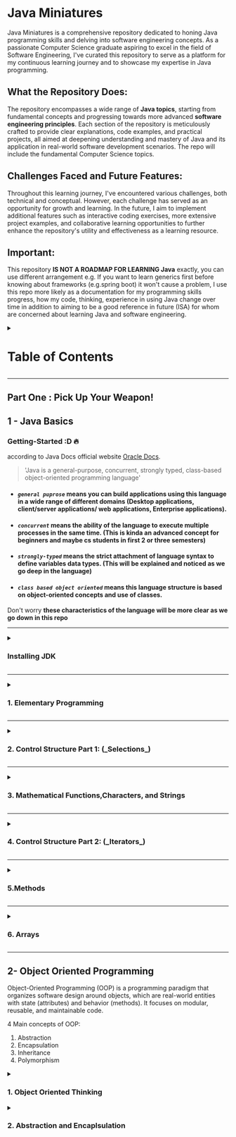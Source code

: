 # Java Miniatures

Java Miniatures is a comprehensive repository dedicated to honing Java programming skills and delving into software engineering concepts. As a passionate Computer Science graduate aspiring to excel in the field of Software Engineering, I've curated this repository to serve as a platform for my continuous learning journey and to showcase my expertise in Java programming.

## **What the Repository Does:**

The repository encompasses a wide range of **Java topics**, starting from fundamental concepts and progressing towards more advanced **software engineering principles**. Each section of the repository is meticulously crafted to provide clear explanations, code examples, and practical projects, all aimed at deepening understanding and mastery of Java and its application in real-world software development scenarios. The repo will include the fundamental Computer Science topics.

## **Challenges Faced and Future Features:**

Throughout this learning journey, I've encountered various challenges, both technical and conceptual. However, each challenge has served as an opportunity for growth and learning. In the future, I aim to implement additional features such as interactive coding exercises, more extensive project examples, and collaborative learning opportunities to further enhance the repository's utility and effectiveness as a learning resource.

## **Important:**

This repository **IS NOT A ROADMAP FOR LEARNING Java** exactly, you can use different arrangement e.g. If you want to learn generics first before knowing about frameworks (e.g.spring boot) it won't cause a problem, I use this repo more likely as a documentation for my programming skills progress, how my code, thinking, experience in using Java change over time in addition to aiming to be a good reference in future (ISA) for whom are concerned about learning Java and software engineering.

<details>
<summary> <H1>Table of Contents</H1></summary>

<details>
<summary> <H3>Part One : Pick up your weapon !</H3></summary>

<details><summary><strong>Java Basics</strong></summary>

  1. [Elementary Programming](#1-elementary-programming)
  2. [Control Structures Part 1: (_Selections_)](#2-control-structure-part-1)
  3. [Mathematical Functions,Characters, and Strings](#3-mathematical-functionscharacters-and-strings)
  4. [Control Structures Part 2: (_Iterators_)](#4-control-structure-part-2-iterators)
  5. [Methods](#5-methods)
  6. [Arrays](#6-arrays)
</details>

<details><summary><strong>Object-Oriented Programming</strong></summary>

  1. [Objects and Classes](#2--object-oriented-programming)
  2. [Object Oriented Thinking](#1--object-oriented-thinking)
  3. [Abstraction and Encapsulation](#2--abstraction-and-encaplsulation)
  4. Inheritance and Polymorphism
  5. Exception Handling and Text I/O
  6. Abstract Classes and Interfaces
 
</details>

<details><summary><strong>Java in Action</strong></summary>

  1. Build tools:  
       - Ant
       - Maven
       - Gradle

  2. building GUI
       - JavaFX
       - Java Swing

  3. Web Frameworks
      - Spring
      - Spring-boot
  
  4. ORM
      - JPA
      - Hibernate

</details>

<details><summary><strong>Advanced Java Topics</strong></summary>

  1. Binary I/O
  2. Generics
  3. How JVM works
  4. Multithreading and Parallel Programming
  5. Networking
  6. Java Database Programming
     
</details>

<details><summary><strong>Data Structures</strong></summary>

  1. Recursion
  2. Stacks & Queues
  3. Lists
  4. Trees
  5. Priority Queues
  6. Maps & Hash Tables
  7. Search Trees

</details>

<details><summary><strong>Algorithms</strong></summary>

  1. Asymptotic analysis
  2. Sorting
  3. Searching
  4. Graphs
  5. Strings

</details>

</details>

<details><summary><H3>Part Two: Software Engineering Principles</H3></summary>

  1.  OOA & OOD
  2.  SOLID Principles
  3.  Design Patterns
  4.  Refactoring Techniques
  5.  Software Development Methodologies
</details>

<details><summary><h3>Part Three: Projects</h3></summary>

  1. Small-scale Java Projects
  2. Medium-scale Software Engineering Projects
  3. Real-world Application Examples
</details>

<details><summary><H3>Cross-Part knowledge</H3></summary>

  **_Challenges and Exercises_**

  - Coding Challenges
  - Problem-solving Exercises
  - Algorithm Implementations

  **_Resources_**

  - Online Tutorials and Courses
  - Recommended Books
  - Useful Articles and Videos

  **_Contributions_**

  - How to Contribute
  - Guidelines for Contributors
  - Community Engagement Opportunities
</details>

</details>


---

## Part One : Pick Up Your Weapon!
## 1 - Java Basics

### **Getting-Started** :D 🔥

according to Java Docs official website [Oracle Docs](https://docs.oracle.com/en/Java/).

> \'Java is a general-purpose, concurrent, strongly typed, class-based object-oriented programming language'

- #### _**`general puprose`**_ means you can build applications using this language in a wide range of different domains (Desktop applications, client/server applications/ web applications, Enterprise applications).

- #### _**`concurrent`**_ means the ability of the language to execute multiple processes in the same time. (This is kinda an advanced concept for beginners and maybe cs students in first 2 or three semesters)

- #### **_`strongly-typed`_** means the strict attachment of language syntax to define variables data types. (This will be explained and noticed as we go deep in the language)

- #### **_`class based object oriented`_** means this language structure is based on object-oriented concepts and use of classes.

Don't worry **these characteristics of the language will be more clear as we go down in this repo**

---

<details><summary><H3><strong>Installing JDK</strong></H3></summary>

### Installing JDK

To get started with Java we must install JDK on our local machine, (here, I'm considering you are a beginner or totally newcomer in programming world or even did not visit virtualization concepts|tools before).

Installing JDK is a **must** it provides the necessary tools and libraries to develop, compile, and run Java applications.

click on the following link [oracle](https://www.oracle.com/eg/Java/technologies/downloads/) and install the latest JDK versions on your own device

![screenshot](/images/image.png)

> download and install JDK based on your os and processor architecture set

#### What's JDK?

"**_JDK_**" stands for Java Development Kit, it's the development environment for building Java applications, it consists of JVM -_Java Virtual Machine_-, JRE -_Java Runtime Environment_- and development tools like compiler etc.

![JDK](/images/JDK.jpg)

Java is machine independent language, or it's more descriptive to refer to it as **platform-independent**; you can run it on any platform, while the JVM is platform-dependent; different JVM is designed for each platform (Linux, Windows, macOS).

In other words, if we have three local devices, each of which has a different platform installed in it e.g.(windows, mac, linux), all is required to install a JVM for each device and the Java files can run on any machine of them after compiling it just one time.

Once you downloaded the latest version of JDK here you have two options:

1.  if it's your first time downloading

    > you need to edit system environment variables first

    These instructions for Windows users only ⚠:

    - open your Program Files directory navigate till you find the jdk directory
    - open the bin directory then copy its path
      ![path image](/images/path%20image.png)
    - press win key on your keyboard ⌨ then type in search bar down edit system environment variables
    - click on Environment Variables, from user variables choose path then click on edit
    - on path window click add new, then paste the path you copied earlier and press enter
    - click on move up to make it on the top of the list and voilà!

2.  if you've already installed earlier JDK version

    - open your cmd(win key, type cmd | win key + R then type cmd)

      - write the following:

                Java -version

      ![Java version on cmd](/images/Java%20version.png)

      I have JDK version 17 installed on my own, now we are going to switch it to the new version of JDK

      - we'll repeat the steps of the previous option (editing system environment variables, etc.)
      - Check your Java version again in cmd (restart it if you didn't close it already)

      _and Voila!_

      ![new jdk version is working well](/images/Java%20updated%20jdk%20version.png)

</details>

---

<details><summary><H3><strong>1. Elementary Programming</strong></H3></summary>

### 1. Elementary Programming

Remember this part mentioned earlier ? [class-based](#class-based-object-oriented-means-this-language-structure-is-based-on-object-oriented-concepts-and-use-of-classes)

> Java is a **class-based object-oriented** programming language

Let's see how this concept was applied!

_*Writing your first Hello world program!*_:-D "programmers' traditional custom"

_prerequisites_ ⚠

> if you didn't install the jdk yet, go to [this part](#installing-jdk) and install it
>
> It's better if you have an IDE, till this point it's not mandatory yet ,but then it will be as we are not at the age of DOS anymore.

1.  If you don't have an IDE: (note: I won't let you stay lazy forever, you'll have to install it)

    - create a new directory (folder) for your Java practice, right-click, new, text document
    - yes, that's it just empty text document, rename this document "HelloWorld.Java"
    - open the document, as mentioned before Java is class based so to write any instructions they **must be** inside classes, now let's type our first class:

        ```Java

           public class HelloWorld{}

        ```

    > public & class are both keywords all written in lower case letters
    >
    > HelloWorld is the name of the class ,and it must be written in [pascal case](https://www.freecodecamp.org/news/snake-case-vs-camel-case-vs-pascal-case-vs-kebab-case-whats-the-difference/#pascal-case) (the first letter of each word is capital)
    >
    > inside the curly braces `{}` we are going to illustrate our code

    - keywords or reserved words are predefined words in a programming language with a specific use, you can't use them for naming (simply, because the compiler will be confused if it's the word used by the language to identify some order to be executed by the program ,or it's just a programmer defined variable)

    - every Java program should at least have one class, to execute the program we should have a _main method_ (in other words method its name is "main")
    - inside our created class we define the main method as follows:

        ```Java
             public static void main(String[] args){}
        ```

      > public, static, void, String are all keywords
      >
      > naming methods using [camelCase](https://www.freecodecamp.org/news/snake-case-vs-camel-case-vs-pascal-case-vs-kebab-case-whats-the-difference/#camel-case) in Java if it consists of more than one word otherwise all lower case

    - the curly braces `{}` mean block of code, here we write the lines of code that will be executed, their place is after every class, method, control statements, specific keywords e.g. static keyword. They also represent a specific scope (we'll talk about this soon).
    - inside the curly braces of the main method we will print our first hello world

        ```Java
           System.out.println("Hello World!");
        ```

      > **Do Not Forget The Semicolon!**
      >
      > any string is enclosed in double quotes
      >
      > System.out.println() is the method we'll use for printing anything on the terminal or console screen to user.

    - to run your program open your cmd `win + R type cmd then enter ↩`, in the same directory, if you cannot navigate to the directory where the Java file lies, simply in the address bar of your folder window type cmd as follows:
      ![cmd of the current directory](/images/cmd%20from%20current%20directory.png)

    - inside cmd type `Javac {yourfilename.Java}` (don't forget the extension)

            Javac replacethis.Java

    ![cmd](/images/Javacompile.png)

    - write the name of the file right with its correct format ,or you'll face `error: file not found`

    > **_Javac_** stands for Java compile, you'll notice that a `.class` file is created on your directory this is the `bytecode`. you compile one time and run the code infinitely.

    - to run the program write `Java {yourfilename}` (note here without the extension).

    _and Voila!_

![program run](/images/hellodeveloper.png)

![what does program looks like](/images/firstHelloprogram.png)

you can check the file here in this directory [Hello.Java](/Test%20Files%20Elementary/Hello.Java) file.

**Now we consider you a real programmer**

![queen's knight](</images/Accolade_by_Edmund_Blair_Leighton%20(1).jpg>)

#### Java general knowledge and syntax:

To explain **data types** and **variables**, and how Java works with code, here’s a clear and beginner-friendly explanation:

##### **1. Variables and Data Types:**

In Java, a **variable** is a symbol that represents a value stored in the computer’s memory. Before you can use a variable, you need to declare it with a **data type**, which tells Java what kind of value it will hold.

##### **Primitive Data Types**:


  - **int**: Stores integers (whole numbers), e.g., `int age = 25;`
  - **double**: Stores real numbers (floating-point), e.g., `double radius = 3.5;`
  - **char**: Stores single characters, e.g., `char grade = 'A';`
  - **boolean**: Stores `true` or `false` values, e.g., `boolean isJavaFun = true;`

**Example:**

  ```Java
  int radius = 5;  // Declare a variable of type int to store the radius
  double area = 3.14 * radius * radius;  // Declare a variable of type double to store the calculated area
  ```
In this example, `radius` holds an integer value, and `area` holds a floating-point value calculated using `radius`. Java ensures that each variable can only store values that match its declared type.

##### **2. How Java Works with Code (Compilation and Bytecode)**:

When you write Java code, the process of transforming it into an executable program involves several steps:

  1. **Compilation**: Java source code (written in `.Java` files) is compiled by the **Java Compiler (Javac)** into **bytecode**, which is stored in `.class` files. Bytecode is a low-level, platform-independent code.
   
     ![compilation process](/images/compliation%20process.png)

  2. **Java Virtual Machine (JVM)**: The **JVM** executes the bytecode. Since JVMs are available on many platforms (Windows, macOS, Linux), the same Java bytecode can run on any platform without modification, making Java **portable**. This is why Java is often described as "write once, run anywhere."

  3. **Portability**: Java programs are portable because the JVM abstracts away the underlying operating system. As long as the target machine has a JVM, the compiled bytecode will run on it.

 ![JVM](/images/JVM.png) 

**Example of Compilation**:
- `MyProgram.Java` (source code) is compiled into `MyProgram.class` (bytecode).
- The JVM then reads `MyProgram.class` and runs the program on any platform.

##### **3. Types of Java (SE, EE, ME):**

Java comes in several editions, each designed for different types of applications:

- **`Java SE` (Standard Edition)**: Provides core libraries and APIs for building general-purpose desktop and server-side applications. This is where most beginners start, and it includes the base language features, APIs for data structures, concurrency, and input/output.
  
- **`Java EE` (Enterprise Edition)**: Built on top of Java SE, Java EE is used to develop large-scale, distributed, multi-tiered applications, especially for enterprise environments. It includes tools for handling web services, databases, and more complex networking.

- **`Java M`E (Micro Edition)**: A subset of Java SE, Java ME is designed for mobile devices and embedded systems, with a smaller footprint for applications running on limited hardware like smartphones and IoT devices.

- every programming language has a syntax defines it, simply like grammar in English defines how you form a sentence has context, similarly in programming the `syntax` allows you to write program instructions correct or with a context for the compiler.

- curly braces`{}` define a block of code -in other words **lines** of code- and also define scope.

- yup, just like C language semicolon is the statements terminator `;`

- `//` double slashes for single line comments and `/* comments lines go here */` for multiple lines of comments (for those who are new to programming, comments are sentences or lines won't be treated as code or instruction they will be ignored by the compiler, programmers use comments to clarify points about their code, like comments show incomplete implementation or reference to the original source code or even to clear confusion about the code they wrote)

- Java is case-sensitive language (you get syntax error if you mistyped a keyword or wrote its letter capital rather than small or vice versa), e.g.

  > `Public void fun(){...}` --> syntax error (Public is not a keyword)

- parenthesis `()` follow functions names, flow control keywords like for, while, if...etc.

- while square brackets follow 'Array' types `[]` e.g.

  > `String[]` -> indicates array of type String.

- later in advanced Java programming we will get familiar with the ArrayList, we will find the angle brackets `<>` follow ArrayLists keyword in which contain the Type of the ArrayList (ArrayList is simply resizable array) e.g.

  > `ArrayList<String>`.

- every Java program must have at least one class.

- Java program start execution from main method.

- string is enclosed in double quotes while character is enclosed in single quotes.

#### errors types:

- Syntax errors: mistyping, missing punctuation

- Runtime errors: occur while program is actually running if the IDE indicated a process cannot be carried out or through input errors.

- Logical errors (semantic) -cruel one😈-:
  the code actually works fine but doesn't give you the expected output e.g. you wanted to make simple program that multiply numbers. now look at the following code:

  > int x = 2, y = 2;
  >
  > int result = x + y;
  >
  > System.out.println(result); >>>> 4 looks fine nothing wrong, no errors, the result is right 

  try again making y = 3 instead of 2

  > int x = 2, y = 3;
  >
  > int result = x + y;
  >
  > System.out.println(result); >>> 5 here there is a problem, the code is working fine as no errors appear but wait a minute 😅, a plus " + " sign where inserted instead of " * " multiplication sign.

  here where the error takes place, it's not in syntax, the code works fine but doesn't give you the expected results, these types of errors are dedicated and corrected using tests we will come to this point later.

for more on errors types here is a useful link [not for newcomers](https://www.geeksforgeeks.org/types-of-errors-in-Java-with-examples/)
, this is nice introduction to errors [types of errors in Java](https://www.scaler.com/topics/types-of-errors-in-Java/).

#### Dealing with data in Java

- a variable is used to store data, you can think of variables as where we store values, these values can be numeric, string (group of characters), reference, etc.

- basic syntax to declare a variable in Java

  > datatype {variable-name} = value;

  - declaring means you announce to your compiler about storage place of name (your variable name) and type (your variable type) and it has to reserve or allocate this amount of memory space.
  - definition is when you assign a value to this identifier or the variable, equal sign `=` is the assignment operator.
  - assignment is right-to-lef operation -**this is super important**-, as you say the value 3 is assigned to variable x of type integer for this statement `int x = 3;` .
  - obviously, we don't have to mention "**not to forget the damn semicolon `;` after each statement you write**", thank you :) .

- naming conventions:

  - camel case.
  - do not start naming a variable with a number
  - you can start your variable name with dollar sign `$` or with underscore `_`.
  - variables cannot be reserved words, e.g. you cannot name your variable '_static_' gives you syntax error.
  - for clean code early teaching purpose, choose meaningful names for your variables describe them.
  - do not contain spaces in your variable name, keep using camel case if your variable name is more than one word.

- data types:

  - In general, they are two types numerical or non-numerical, numerical like integers, floating point or decimal numbers, non-numerical like strings "Hello my name is" or boolean like True or False.
  - In Java, they are two categories, primitive data types and reference data types, they are classified based on how they store data, primitive copies only values while reference hold the address to the value they just copied, if you couldn't understand this no problem it will be clear later.
  - primitive data types are:
    - byte
    - short
    - int
    - long
    - float
    - double
    - boolean
    - char
  - reference data type - the only one you'll use for now - is String (take care of the capital letter).
  - data types tell the compiler how much space to reserve for that variable in memory.
   
    ![see this](./images/Java%20data%20types%20sizes%20and%20their%20default%20value.png)

- **note** as variable word declares, its value can be changes during the execution of the program, from this point let's get familiar with constants.

- constants cannot change their value, we declare them using `final` keyword then data type follows final then the constant name, e.g.
  > final float PI = 3.14;
  - Upper case as naming convention for constants.
- **note** you cannot re-declare variable but you can re-assign i, e.g.

  ![redeclaration](./images/redeclaration.png)
  ![definition](./images/definiyion.png)

#### simple operations:

- you can perform simple operations using binary arithmetic operators: `+ , - , * , / , %`

  - 'asterisk' `*` is used for multiplication, 'single slash' `/` is used for division, and `%` is called modulus gives you the remainder, e.g.

    ![remainder](./images/remainder.png)

  - note that `=` means assignment not equality.

#### taking user input

- for taking custom input from user, either from console or keyboard input, we are going to start using classes.

- In Java to take user input using three classes: Console, BufferedReader, and Scanner. For now, we will deal with Scanner only.

- First, we need to import the class, so using the keyword `import` we will invoke the `Scanner` class as follows:
 
  ![import scanner class](./images/Scanner%20Class.png)

  - note that even in import we don't forget the semicolon :) .
    ![import scanner](/images/2023_02_Java-Scanner-Class.jpg)

- Then, we create a new object from Scanner class

  ![creating scanner object](./images/creating%20Scanner%20object.png)

  - we created object of name input of Scanner class using **new** operator.

  ![Scanner class methods](/images/reading%20input%20methods.jpg)

- importing statement is placed before class declaration.

- simple Java program takes input from user to calculate the area of a circle:
  you can simply see the file here: [ComputeCircleArea.Java](/Test%20Files%20Elementary/ComputeArea.Java)

  ![circle area](./images/calculate%20circle%20area.png)

- so, at any point you want to take user input:
  1. `import Java.util.Scanner;`
  2. inside main method block of code
     `Scanner input = new Scanner(System.in);`
  3. based on what data you want to take, e.g. prompt user to enter integer:
     `int number = input.nextInt();`
     and that's it.

#### Jshell interactive tool as Java REPL (Read, Evaluate, Print, Loop)

- Read-Evaluate-Print Loop (REPL), which evaluates declarations, statements, and expressions as they are entered and immediately shows the results.

- it's an interactive tool for quickly prototyping Java code, all without the need for a `public static void main` or the need to compile your code before executing it.

- it's super easy open your cmd or powershell and type jshell

- try simple declaring variable called hello, `var hello = "welcome to jshell"`

![jshell](/images/jshell.png)

- find more on this link [how to use jshell](https://www.infoq.com/articles/jshell-Java-repl/)

#### notes:

First Chapter is Finished!!! 

</details>

---

<details><summary><H3><strong>2. Control Structure Part 1: (_Selections_)</strong></H3></summary>

### 2. Control Structure Part 1: 
In this section you will learn **the way you take decision**.

According to documentation:

> control flow statements, break up the flow of execution by employing decision-making, looping, and branching, enabling your program to conditionally execute particular blocks of code.

Types of `Control Flow` statements:

1. Decision-making statements.
2. Iteration (Looping) statements.
3. Branching statements.

in this section we'll talk about **Selections** | **Conditionals** | **Decision-Making statements**.

Conditional keywords: `if`, `else`, `else if`,`switch`,`case`,`break`.

#### 1. If statements:

Conditional statement evaluate a (condition) if it's true or false to perform set of instructions:

![if condition](./images/if%20condition.png)


A `boolean` expression is expression will yield `true` or `false`, e.g. is 4 + 5 = 9? if their sum equal to nine so the answer is yes otherwise no. so, an expression will be given to be evaluated.

now, the question is **' How to build a conditional '** :

before anything let's learn about the second category you hear in this guide, **relational operators**:
`==`
`<=`
`>=`
`!=`
`>`
`<`

> note that assignment operator `=` is not the same as `==` equality operator, equality operator mean if the value of smth **equals** some value on the other hand the assignment operator assigns value to variable.

Conditionals evaluate boolean expressions, boolean expression are expression expected to have true or false as answer, so we are kinda building comparison statements.

![if example](./images/ifexample.png)

it's simply like saying: is dividing 7 by 10 equals 70? if yes please print the result ,and if 'not' do nothing.

- Checking for alternatives:
  using else if we can check for alternatives, e.g.
  here is a simple program to check if a number is positive or negative or equal to 0:

  ![conditional example](./images/conditionalsexample.png)

- you can find more examples in Test Files Elementary, e.g. [addition Quiz](./Test%20Files%20Elementary/AdditionQuiz.Java)

we can check using `if` then another `if` but what we hit the goal from first time why do we continue checking? that's why we use else if instead of to skip the rest of conditional statement checking if we already satisfied one.

#### notes:

- any boolean expression is enclosed by parenthesis `()`.
- if by mistake you placed a semicolon after if statement `if ( y == x );` is like doing this: `if ( y == x ){}` means do nothing.
- avoid redundant testing of boolean expression e.g. `if (even == true)` better do this `if (even)`, so if even have a number other than zero it still evaluate to true or if even a boolean variable it will evaluate to its boolean value.
- avoid equality test to float variables to avoid precision problem of floating point numbers.
- you can simplify boolean variable assignment:
  ![do this](./images/dothis1.png)

now we could build simple conditionals using of, else and if else. What if we want to check two conditions at the same time, can we? actually yes, using compound boolean expressions we can check two conditions at the same time, but first let's get familiar with the logical operators:

`|| OR operator`

`&& AND operator`

`! NOT operator`

`^ XOR operator`

if you are a computer science, or electrical engineering student you are already familiar with these operators as you took this knowledge in Logic design course -probably it's name nearly like this-, if you or not here's a simple explanation ,and I'll provide you a link for a video to simplify the concept more:

OR operator `||` check if one of the expressions `at least` is true or both of them.
e.g. `(5+6 == 11 || 5+7 == 11)` evaluates to true because the first expression is true. it will only evaluate to false if both of them are false.

AND operator `&&` check if both of the expressions `must be true` if one of them is false so the whole evaluation of both of them will be false.

NOT operator `!` is to negate any value to oppose any expression in other words: !(expression) means to flip the evaluation value of this expression if it's evaluated to true the not operator will make it false and so on. same when we use `!=` we mean not equal.

XOR operator `^` is used to check if both expressions evaluates to different answers, simply if both of the expression is evaluated to true or both false it will return to us false, if they are different (true , false or false , true) return to us true.

we can use DeMorgan's law to best practise these compound boolean expression conditionals

> !(condition1 && condition2) == ! condition1 && ! condition2 using DeMorgan's.

**note** `&&` and `||` are called lazy operator as they perform short circuit concept as if `false && anything` evaluates to false without checking the second expression same in `true || anything` will evaluate to true without checking the second expression.

#### 1. Switch case statements:

we use switch case statements with menu-like - means many choices - problems, e.g. choosing operation to be done on numerical values, based on day of week chosen ;perform some action:

![switch case flow chart](./images/switch-statement-flowchart-in-Java.jpg)

![switch case syntax](./images/Syntax-of-Switch-Case-Stetement-in-C-Programming.jpg)

This is a simple program perform basic operations on the entered numbers:
you can check it from here [switch program](./Test%20Files%20Elementary/Calculator.Java)

![switch case example](./images/switchcase%20example.png)

- if `break` is not used, switch will evaluate all other cases, we use default if the expression doesn't match any case.

lastly we will learn about the boolean ternary operator `(boolean expression)? (if true)expression1 : (if false)expression2` this operator return exp1 if it evaluates to true and exp if it evaluates to false, e.g. :

![ternary operator](./images/ternaryoperator.png)

#### notes:

Second Chapter is Finished!!! 

</details>

---

<details><summary><H3><strong>3. Mathematical Functions,Characters, and Strings</strong></H3></summary>

### 3. Mathematical Functions,Characters, and Strings

In this section you will learn about some built-in mathematical functions in addition to introducing two data types (Character and String).

lets breakdown the concepts we are going to learn:

- Methods
- Important built-in methods
- example using these methods
- Character datatype
- Operations
- Casting
- String Reference Type
- Important methods for dealing with Strings
- Java String pool

before we go in methods with more details on the next Chapter, we can have quick definition help us to figure out what these block of codes mean.

> Methods can be used to define reusable code and organize and simplify coding, and make code easy to maintain.

We also refer to methods as routines and other words will be mentioned later, for now remember the word "reusable".

note: if you experienced other languages other than Java you may find that methods are called functions, but with a programming language which is attached to Object-Oriented concepts you'll find the word 'method' is the convention here.

methods can be:

1. user defined
2. built-in

Before we go deeper in this

#### Why do we need methods?

##### Coffee Shop analogy:
![coffeeShop](/images/organizational-structure-of-coffee-shop.jpg)

**Imagine we have the following situation:**

Imagine you run a coffee shop. When customers come in and order coffee, the barista follows specific steps to make the coffee. If you have many customers, repeating these steps for each order can be exhausting and time-consuming


**Here is the ongoing scenario:**

> 1. 10 customers order coffee.
> 2. The barista follows the same steps for each coffee order.

**Identifying the problem:**
steps repetition for every customer in addition to time consumed

**Offered Solution: Introducing a coffee machine**

To improve efficiency, you introduce a coffee machine. The machine has buttons for different types of coffee. Now, the barista simply presses a button, and the coffee machine follows the predefined steps to make the coffee.

**Analogy to Methods:**

* **Without Methods:** The barista repeats the same steps (code) for each customer.
* **With Methods:** The barista uses the coffee machine (method) to make coffee efficiently.

#### Java Code Simulation:
##### Without Methods (Exhausting Process)
![without methods](/images/without%20methods.png)

##### With Methods (Effective Process)
![with methods](/images/without%20methods.png)

#### Analysis to what happened:
* **DRY Principle:** By using methods, we encapsulate the repetitive steps of making coffee into a single method makeCoffee. This follows the DRY principle by avoiding repetition of the same code.

* **Built-In vs. User-Defined Methods:** 
  
  **Built-In Methods:** These are like the common coffee machines available in the market. They perform **common** tasks and are part of the **Java Standard Library**. For example, **`System.out.println`** is a built-in method used to print messages to the console.

  **User-Defined Methods:** These are like the custom coffee machine **designed specifically** for your coffee shop. They perform specific tasks defined by the programmer. In our example, **`makeCoffee`** is a user-defined method that encapsulates the steps to make coffee.

For now in this chapter we're going to discuss built-in methods only.

-----
<details><summary><strong>more about built-in functions</strong></summary>

  easy definition for these functions found on NinjaOne blog:

  > Built-in functions refer to those pre-defined functions that come along with a programming language. They are intrinsic components of the language’s library, ready to be used without requiring any additional installation or importation. These functions have been designed to perform common tasks, thus facilitating efficient and swift coding.

  for short: built-in functions or methods are pre-defined methods in the language library itself which are already implemented for you to perform common tasks.

  now lets getting familiar with them; first, I prefer to categorize them, so it's easily inside my head to choose the suitable one for the suitable situation:

  We'll use **Math** class for this mission, Math class in Java contains all mathematical constants and methods you'll need to use, according to Oracle documentation:

  > The class Math contains methods for performing basic numeric operations such as the elementary exponential, logarithm, square root, and trigonometric functions. 

</details>

--------

**Built-in Functions in Math Class:**

1. Trigonometric Methods
2. Exponential Methods
3. Service Methods (rounding, min-max-abs, random)


1- Trigonometric Methods:
| Method               | Description                                               |
| -------------------- | --------------------------------------------------------- |
| `sin(radians)`       | Returns the trigonometric sine of an angle in radians.    |
| `cos(radians)`       | Returns the trigonometric cosine of an angle in radians.  |
| `tan(radians)`       | Returns the trigonometric tangent of an angle in radians. |
| `toRadians(degree)`  | Returns the angle in radians for the angle in degrees.    |
| `toDegrees(radians)` | Returns the angle in degrees for the angle in radians.    |
| `asin(a)`            | Returns the angle in radians for the inverse of sine.     |
| `acos(a)`            | Returns the angle in radians for the inverse of cosine.   |
| `atan(a)`            | Returns the angle in radians for the inverse of tangent.  |

2- Exponential Methods:

| Method      | Description                                           |
|-------------|-------------------------------------------------------|
| `exp(x)`    | Returns e raised to power of x (ex).                  |
| `log(x)`    | Returns the natural logarithm of x (ln(x) = loge(x)). |
| `log10(x)`  | Returns the base 10 logarithm of x (log10(x)).        |
| `pow(a, b)` | Returns a raised to the power of b (ab).              |
| `sqrt(x)`   | Returns the square root of x (2x) for x7 =0.          |

3- Service Methods:
  * Rounding Methods
  * The min, max, and abs Methods
  * The random()Method

**Rounding Methods**

The best way to understand rounding methods in Math class in Java is by example:

![ciel method](/images/ciel%20method.png)

![floor method](/images/floor.png)

![rint method](/images/rint.png)

![round method](/images/round.png)

**The min, max, and abs Methods**


  * The min and max methods return the minimum and maximum numbers of two numbers

  * The abs method returns the absolute value of the number 
  
Here is a worked example:

![min max abs methods](/images/usignminmaxabs%20methods.png)

**The random() Method**

In my own opinion random method is super important in a lot of situations, for example in programs used for making test models, in the preceding chapters and projects you'll figure this out

> This method generates a random double value greater than or equal to 0.0 and less than 1.0

![random Method](/images/random.png)

#### Simple Application !
![angle between two vectors](/images/Angle-Between-Two-Vectors-01.png)
there is a little application "Calculate Theta value" calculates the value of the angle between any two vectors using dot product
you can take a look on the application here, whereas you can find how can we use **Math Class** built-in functions are used.
[Calculate Theta](/Test%20Files%20Elementary/CalculateTheta.Java) 



**For ,now we addressed the following:**
* **Methods**
* **Important built-in methods**
* **example using these methods**

-----
#### Character data type and String reference type:

##### Character Data Type:

Character data type is used to represent single character surrounded by single quotes. `char firstLetter = 'S'`

Caution ⚠

> characters must be surrounded by single quotes while Strings must be surrounded by double quotes, thus "S" is a String and 'S' is a character my this is not important in other languages like: Python but here it's essential to differentiate between them as Java s a strongly static typed language

If you are not a computer science student ,or you are not familiar with the idea of how computers deals with data, so expand this section, if you are familiar go to the next points

---
<details><summary><h4>How computers deal with data</h4></summary>

##### How computers deals with data?
You need to know what machine language is. Machine language is the language that computers actually understand. This language consists of 0's and 1's based on the fact that computers, at their core, consist of transistors that can be switched to two states: ON or OFF (1 or 0). From this, the binary system was born.

![zeros and ones](/images/zeros%20and%20ones.jpg)

The processes are carried out in a central processing unit (CPU), which performs the necessary mathematical operations for processing incoming data. It handles all computing tasks required for running the operating system and applications.

![CPU](/images/CPU.jpeg)

Anything represented in a high-level language, like "Human Language," is too complex for computers to understand directly. This is where the role of the CPU and other computing components comes in, translating this data into something understandable to the computer, known as "machine language." 

Similarly, computers don't understand characters directly; they need a translator. This can be a lengthy process that we won't delve into deeply here, but the main idea is conveyed. 

Computers only understand binary data, binary code, or machine language. They represent everything (text, images, sound, etc.) using binary.


Today, no one deals with 0's and 1's directly. This level of operation is abstracted within the computer hardware.

Here are videos will help you so much for understanding the topic:

- [khan academy](https://www.khanacademy.org/computing/computers-and-internet/xcae6f4a7ff015e7d:digital-information/xcae6f4a7ff015e7d:bits-and-bytes/v/khan-academy-and-codeorg-binary-data) : short and informative


- [How computers Actually work](https://youtube.com/shorts/CZY881WyrB8?si=dGyKynD_p2trawy1) : the same
  
- [How computers Actually work -The detailed video- ](https://www.youtube.com/watch?v=5f3NJnvnk7k) : for more details 

A good article about how data is stored and how computers deal with it: [How data is stored in computers](https://www.datarecoveryspecialists.co.uk/blog/how-is-data-in-a-computer-stored)


Since you may not be familiar with computer science, I'll recommend a superior playlist. The videos are relatively short and very informative:  [Crash Course computer science](https://www.youtube.com/playlist?list=PL8dPuuaLjXtNlUrzyH5r6jN9ulIgZBpdo)

- **`note` You can watch this playlist to get an idea of what computer science is and how it has evolved over the decades. It will help you pick up keywords, history, important names, applications, etc. However, it's not for in-depth study.**

- Watch the playlist like your daily series; you'll learn amazing things about this field that has revolutionized humanity in the last decade!

Another one, but this time you cannot just watch and enjoy, also I want to inform its lectures are long, but super informative recommended from almost everyone ,and it's considered as one of the most common and best introductions to computer science,
CS50 - from Harvard [CS50](https://www.youtube.com/playlist?list=PLhQjrBD2T381WAHyx1pq-sBfykqMBI7V4)

**`Note`: You don't need to master this topic to understand character data types. Just grasp the main idea. If you want to delve deeper into computer science, these playlists and courses are great resources. These playlists take time, and it's okay to keep learning without finishing them first. You can do both in parallel.**

**I address the problem of getting bored due to the huge and often complicated information for the first time to understand. When you get bored and decide to stop, you risk losing out on important knowledge. You may end up with incomplete knowledge about a language that could be crucial for your future job. Instead, you could spend that time learning something enjoyable, like how to bake the perfect cinnabon! 🥯😂**
</details>

----
##### Characters and Encoding

- Computers use binary numbers internally. A character is stored in a computer as a sequence of `0s and 1s.` 
  
- Mapping a character to its binary representation is called `encoding`. (encoding is converting data from one format to another)
  
- There are different ways to encode a character. How characters are encoded is defined by an `encoding scheme`.
  
- Java supports `Unicode`, an encoding scheme established by the Unicode Consortium to support the interchange, processing, and display of written texts in the world’s diverse languages.
  
- Before Unicode, ASCII encoding scheme were used; a standard data-encoding format for electronic communication between computers encoding scheme, it was 7 bits (every bit can represent either one or zero) so it could hold only 128 characters English characters with some punctuation and control features then it was expanded to be 8 bits to hold 256 characters.
  
- other encoding schemes are widely used today like UTF-8 which is algorithmic mapping in addition to providing backward compatibility with ASCII. 
  
##### Character Encoding Analogy! Teaching Colors with a Numbered Painting Sketch

**If we want to teach a child how to get used with colors and their names we use the `Numbered Painting Sketch`**
- `Encoding`: in the context of `The Numbered Painting Sketch`, Encoding is like the painting sketch where each sector of the drawing is assigned (encoded to) a unique number (1 for red color, two for green, 21 for mint green, etc.).

![numbered painting sketch](/images/Color%20by%20number.jpg)
  
- Just as each sector in the sketch has a number to indicate which color to use, encoding assigns a unique number to each character so that it can be stored and identified correctly.
  
- `encoding schema` or `Unicode`: **The Color Table**
  
  ![color table](/images/Coloring%20Table.jpg)
  
  Unicode is like the color table that shows which number corresponds to which color.

  The table ensures that no matter what color you need, there's a specific number assigned to it.

  Similarly, Unicode assigns a unique code point to every character in every language, ensuring a universal standard.

- `UTF-8`: The Flexible Coloring Kit
  
  UTF-8 is like a coloring kit that adapts to the complexity of the drawing.

  - In the coloring kit: Simple, common colors (like "Red") might be represented by one marker.
  
  - More complex, less common colors might be represented by more markers. 

  - This makes the kit efficient and flexible, capable of handling all sorts of drawings (characters) without wasting resources.
  
  ![blending colors](/images/blending%20colors.jpg)

------
##### **Now we can introduce the data type :**

you define the character data type using **`char`** keyword, then give it a name and assign a character value to it.

> **Caution**⚠ don't forget that characters must be surrounded by single quotes **`' '`**.

**Why did we introduce the character encoding with all this staff? to understand the following**
 
 ![characters](/images/characters.png)


 **Here you can see that character data type can store numeric value and weird code starts with **`\u`** but how?**

 In Java, the char data type can store numeric values, but these values are not interpreted as numbers by Java. Instead, they are treated as their corresponding ASCII or Unicode characters. For example, the character 'a' has an ASCII value of 97. In Unicode, the same character is represented as \u0061. 

 > **`note`** The increment and decrement operators can also be used on char variables to get the next or preceding Unicode character. For example, the following statements display character b:

 ![character operations increment](/images/characterincrement.png)

 > also, numerical operations are allowed ,but you'll get numeric output

 ![char operations](/images/charops.png)

 ##### Escape Sequences for Special Characters

 if you know already C you maybe familiar with these characters 

 `Escape characetr` is a character preceded by a backslash `\` is an escape sequence and has special meaning to the compiler.

 from Oracle Java tutorial:
 > When an escape sequence is encountered in a print statement, the compiler interprets it accordingly. For example, if you want to put quotes within quotes you must use the escape sequence, `\"`, on the interior quotes. To print the sentence

> She said "Hello!" to me. you would write:


 ![escape sequence](/images/escape%20sequence.png)

| Character | Name                |
|-----------|---------------------|
| `\b`      | **Backspace**       |
| `\t`      | **Tab**             |
| `\n`      | **Linefeed**        |
| `\f`      | **Form feed**       |
| `\r`      | **Carriage Return** |
| `\\`      | **Backslash**       |
| `\"`      | **Double Quote**    |

**Don't worry if you are not familiar with some terms like "`carriage return`" here is clarification:**

- **`Carriage return`** means to return to the beginning of the current line without advancing downward. (Abbreviated CR)

- **`Linefeed`** means to advance downward to the next line (Abbreviated LF or NL) **`CRLF is used for the pair "\r\n"`**.

- **`Formfeed`** means advance downward to the next "page".
***
##### Casting
Now let's move to new topic (Casting) which will be expanded later when you got familiar with OOP.

> Casting : is a process that converts a variable's data type into another data type, casting may be **implicit** (auto) or **explicit**.

Characters (char) can be converted to numerical data types because characters are internally represented by numeric values according to the Unicode standard, **thus** character data type can be cast into any numeric type and vice versa.

- `note 1`: character data type is `2 bytes` so only the lower 16 bits of data are used when casting from numeric into character

- `note 2`: if you cast a floating number data to character, first the float data will be cast into integer then character

![casting one](/images/character%20casting%20one.png)

When a `char` is cast into a numeric type, the character’s Unicode is cast into the specified numeric type.

![casting two](/images/character%20casting%20two.png)


> **`⚠ note`** Implicit casting can be used if the result of a casting fits into the target variable. Otherwise, explicit casting must be used.

- All data type reserves different amount of space in memory, so it's important to take this in consideration when casting, char is 2 bytes, boolean is one byte while integer is 4 bytes.

- Two characters can be compared using the relational operators just like comparing two numbers. This is done by comparing the Unicode of the two characters.
  - for example:
  
   ![comparing characters](/images/comparing%20characters.png)

taking the advantage that we got familiar with built-in functions, let's use the built-in functions which can be used to perform some tests on characters:

| Method                 | Description                                                      |
|------------------------|------------------------------------------------------------------|
| `isDigit(ch)`          | Returns true if the specified character is a digit.              |
| `isLetter(ch)`         | Returns true if the specified character is a letter.             |
| `isLetterOrDigit(ch)`  | Returns true if the specified character is a letter or digit.    |
| `isLowerCase(ch)`      | Returns true if the specified character is a lowercase letter.   |
| `isUpperCase(ch)`      | Returns true if the specified character is an uppercase letter.  |
| `toLowerCase(ch)`      | Returns the lowercase of the specified character.                |
| `toUpperCase(ch)`      | Returns the uppercase of the specified character.                |

**`note`** to use character built-in function, it's like Math class you have to import Character Class as follows:

![Import Character class](/images/import%20Character%20class.png)


Character data type is finished!!!
****

#### String reference type

A `string` is a sequence of characters.

> "Hello, World!" >>> the most popular string ever in programming world!

Strings are enclosed by double quotes `" "`.

> again and again characters are surrounded by single quotes ,and it's a must ,or they will be considered as strings 

`note` : Strings are immutable 'you cannot change their value' ⚠

##### Reference Types in Java
In Java, there are two main categories of data types: **primitive** types and **reference** types.

**`Primitive Types`**: These include `int`, `char`, `boolean`, etc. They store simple values.

**`Reference Types`**: These include objects like **`Strings`**, **`arrays`**, and **`custom classes`**. They store references (or addresses) to the actual data in memory.

In other words, Any class can be used as a `reference type`, and any variable declared using this reference type is called reference variable or an object. 

- For now, the class is like a template and the object is the custom version you make from this template. 
- Objects and Classes will be discussed in details **LATER** :)

So, like **Scanner** class you have to follow the naming convention and capitalize the first letter of the class name: 

     ```Java
     String sentence = "Hello, Developer!"; 
     ```

**STRINGS IS A SUPER IMPORTANT TOPIC IN ALMOST ALL AREAS OF  PROGRAMMING**

**SO, KEEP YOUR FOCUS ON THIS TOPIC**

##### String Operations

Now we are going to discuss the most important concepts that are necessary to know about strings:

- How to get the length of a string
- Concatenating Strings
- Trimming Strings
- Find character/s | substring/s in a given string
- Comparing Strings 
- Converting and reading strings as user input.


##### For short this is a table containing all the needed methods to perform the mentioned tasks:

| Method                    | Description                                                                                                                               |
|---------------------------|-------------------------------------------------------------------------------------------------------------------------------------------|
| `length()`                | Returns the number of characters in this string.                                                                                          |
| `charAt(index)`           | Returns the character at the specified index from this string.                                                                            |
| `concat(s1)`              | Returns a new string that concatenates this string with string s1.                                                                        |
| `toUpperCase()`           | Returns a new string with all letters in uppercase.                                                                                       |
| `toLowerCase()`           | Returns a new string with all letters in lowercase.                                                                                       |
| `trim()`                  | Returns a new string with whitespace characters trimmed on both sides.                                                                    |
| `equals(s1)`              | Returns true if this string is equal to string s1.                                                                                        |
| `equalsIgnoreCase(s1)`    | Returns true if this string is equal to string s1; it is case insensitive.                                                                |
| `compareTo(s1)`           | Returns an integer greater than 0, equal to 0, or less than 0 to indicate whether this string is greater than, equal to, or less than s1. |
| `compareToIgnoreCase(s1)` | Same as compareTo except that the comparison is case insensitive.                                                                         |
| `startsWith(prefix)`      | Returns true if this string starts with the specified prefix.                                                                             |
| `endsWith(suffix)`        | Returns true if this string ends with the specified suffix.                                                                               |
| `contains(s1)`            | Returns true if s1 is a substring in this string                                                                                          |

**1- Getting String Length**
- you'll use strings almost for everything, getting a string length is important if you are going to iterate over this string for any task or to check if the returned data is matching from their lengths. 
- an instance method `length()` returns to you the length of the given string.
- **here comes another question, What is an instance method?** 
    - till now, we've passed by static and instance methods, static methods like Math.rint(), Math.sin()... , `length()`method here is the first instance method we meet.
    - regarding mentioning classes and objects earlier without details, for now instance methods are methods tied to a specific object (relies on specific data) and static methods are methods which are not tied to a specific object they only cling to the class itself that's why you invoke them using the class name itself and not the reference variable (object).
    - clarification: 
      - Think of a school where students and classrooms play important roles:
        - Instance Methods: Imagine each student has their own notebook. The notes in these notebooks are personal and unique to each student. For example, a student's grades or personal notes are tied to that specific student. In the same way, instance methods in a class belong to specific objects (or instances) of that class. These methods can access and modify the instance variables of the object they belong to.
      - 
        ![notebooks](/images/notebooks%20object.jpg)

        - Static Methods: Now, think about the whiteboard in a classroom. The whiteboard is a shared resource that any teacher can use to teach any student. The information on the whiteboard is not tied to any specific student; it can be used by all students collectively. Similarly, static methods belong to the class itself, not to any particular instance. These methods can be called without creating an instance of the class and cannot access instance variables directly. Instead, they work with class-level data.

        ![board](/images/classboardstaticmethodexample.jpg)

        - this is the difference noticed when you use static methods of Math class like round(), as rounding number doesn't rely on specific data, but length() from String class is tied to specific object data, in our case here [`sentence`](#string-reference-type) string above, you return the length of this specific string object.
  
you can check this example here about how to use length() method [Check Password Length example](/Test%20Files%20Elementary/CheckingPasswordLength.Java)


![check password](/images/CheckingPasswordLength.png)

****

##### Learn by example:

we're going to explain each method and common use cases by examples in addition to clarifying any ambiguity:

- **charAt(index) method**
  
  let's clarify a point, string as mentioned earlier is a sequence of characters, people who already familiar with programming or already tried C/C++ knew that string is an array of characters, each character is indexed.

  The (string variable).charAt(index) method can be used to retrieve a specific character in a string s,where the index is between 0 and (string variable).length()–1.

  > **`note`** ⚠ a common programming error **"StringIndexOutOfBoundsException."** if you tried to access character which is our of array bounds as we count from zero, so charAt(string.length()) will expose you to this error :) 


       String message = "Welcome to Java";
      
       System.out.println(message.length());


  ![Java indexed string](/images/string%20example.png)


<details><summary><strong>To Someone Totally New to Programming</strong></summary>

  - Imagine you have a row of lockers, and each locker has a number on it, starting from 0. These numbers help you find and open a specific locker quickly.

  - A string is like a row of lockers, but instead of holding things, it holds characters (letters, numbers, symbols, etc.). Each character in the string has a number called an index, which tells you its position in the row.

  For example, in the string "Hello":

  - The first character 'H' is at index 0
  - The second character 'e' is at index 1
  - The third character 'l' is at index 2
  - The fourth character 'l' is at index 3
  - The fifth character 'o' is at index 4
  
  So, if you want to find or use a specific character, you can refer to its index number, just like you'd find a specific locker by its number.



  > ⚠ **`note`** in programming by default we count from 0 index

</details>

example on using charAt(index) method: [email validation](/Test%20Files%20Elementary/CheckingEmailElgibility.Java)


![charAt()](/images/emailvalidation.png)

- **concat(s1) method**:
  
  concatenation is one of the most important concepts you need to learn about strings, concatenation means merging two strings together <3

  concatenation is achieved using multiple ways, one shortcut is by using plus sign '+' between two strings as follows:

        ``` Java
            String name = "Sarah";
            String greeting = "Hello, " + name;
            System.out.println(greeting);
            //prints >>> Hello, Sarah 
        ```
  also `+=` operator can be used with strings:

         ```Java 
            String studentsNames = "";  //empty string
            studentsNames += input.next();
            // enetrs Mariam 
            System.out.println(studentsNames);
            // prints Mariam as the empty string is concatenated with the user input "Mariam"
        ```

  using s2.concat(s1) method:

      ```Java

           String spongepopFandomgreeting = "Hi Hi,"; 
           String name = "Captain";
           spongepopFandomgreeting = spongepopFandomgreeting.concat(name);
           System.out.println(spongepopFandomgreeting);
          //prints Hi Hi, Captain

      ```
  > `note` the reassignment happened above with `spongepopFandomgreeting` because the method concat(s1) returns a string ,so it must be stored in string variable or update an existing string variable.

  you can concatenate strings with any data type resulting a new string with all the concatenated values

  ![string concatenation](/images/concatenateStrings.png)


- **trim(), toUpperCase(), toLowerCase() methods**:

   The `toLowerCase()` method returns a new string with all lowercase letters, and the `toUpperCase()` method returns a new string with all uppercase letters. For example:

       ``` Java
           String convertToLower = "Welcome".toLowerCase(); // returns a new string **welcome**.
           String convertToUpper ="Welcome".toUpperCase(); //returns   a new string **WELCOME**.
        ```

  The `trim()` method returns a new string by eliminating whitespace characters from both ends of the string. The characters `' '`, `\t`, `\f`, `\r`, or `\n` are known as **whitespace** characters. For example,
       
      ``` Java        
          String trimmedSentence = "\t Good Night \n".trim(); //returns a new string Good Night.
      ```  
- **equals(s1) & equalsIgnoreCase(s1) methods**:

  Let’s examine the following examples:

  ![example using == operator](/images/strings%20comparison%20using%20equality%20operator.png)


  ![example using equals() method](/images/equality%20method%20for%20strings.png)


  ##### What Happened?

  This introduces the concept of the **String Pool** in the heap.

  From the reference used to formulate part 1: 
  > the == operator checks only whether string1 and string2 refer to the same object; it does not tell you whether they have the same contents. Therefore, you cannot use the == operator to find out whether two string variables have the same contents. Instead, you should use the equals() method.

  The reference illustrated the concept straight forward, let me highlight that: 

  - "**the == operator checks only whether string1 and string2 refer to the same object; it does not tell you whether they have the same contents**" 
  
  - let us dig deeper, what does that mean?
      - This is where the String Pool concept comes into play. 
      - The String Pool is a special area in the heap memory where Java stores string literals. When you create a string using a literal (`e.g., String s = "hello";`), Java first checks if an identical string already exists in the pool. If it does, the existing reference is used; otherwise, a new string is added to the pool. due to the immutability characteristic of Java Strings what happens in string pool ensures `security`, `reusability`, and `memory management`. But how does it work?
      - Reference types in Java store a reference to an object, not the actual value. If you're familiar with C, you can think of it like a pointer, but let's clarify further:
       
        ![reference data types](/images/reference%20datatypes.png)

      - When you change the value of reference type as follows:
  
          ```Java
             String greeting = "Hello";
             greeting = "Hi";
             System.out.println(greeting); //prints Hi
          ```

      - You’re not changing the value of greeting directly; instead, you’re changing the reference to another object that has the value "Hi".
  
      ![String pool example](/images/String%20pool.png)


      ![String pool example 2](/images/String%20pool2.png)

      - As you observed in the figures, you just created another string literal has the value of `"Hi"`

      ##### How security can be achieved here in this situation:

      - magine you have multiple string objects with the same value `"default"` as follows: 
      
        ```Java
           String str1 = "default";
           String str2 = "default";
           String str3 = "default";
        ```

      - They all point to the same value in the string pool
         
        ![changing references](/images/changing%20reference.png)

      - What if one of them have been changed its value to `"def"` for example? 
         - Now you know the answer! the value hasn't been changed the string reference variable just has been changed its reference to another object in the pool. 
            
         ![changed reference](/images/changed%20reference.png)   

         - Here, security is ensured. For instance, imagine a situation which multiple threads use the same string literal, and one thread tries to change the value, the others won’t be affected because the string reference variable used by the thread just changes its reference without affecting the others.
         - Reusability and memory management are also ensured. The JVM first checks if an identical string already exists in the pool. If it does, the existing reference is used; otherwise, a new string is added to the pool. This prevents memory waste for the same literal while maintaining security due to string immutability.
      - In case of using `new` operator, here you create string object outside of the string pool, in the heap:
      
      ![new operator](/images/new%20operator%20with%20string%20pool%20concept.png)

      - The `new` operator creates an object outside the **String Pool**, so even if you create multiple objects with the same exact string literal using the new operator, they won’t point to the same object, as seen in myName.
       
- **str1.compareTo(str2)** is a method compares two strings lexicographically.
 
  - What's meant by lexicographically?

    - **The comparison is based on the Unicode value of each character in the strings.**
  -  The method returns value less than zero if str1 has fewer characters `or` considered less than str2 comparing the Unicode value of their characters, returns more than zero if the opposite and 0 if they are equal.
  -  to understand observe the next example:
    
     ![comparing strings](/images/comparing%20Strings.png)

  - try it out: 
    
        ```Java
            String greeting = "Hello";
            String greeting2 = "Hello";
            System.out.println(greeting.compareTo(greeting2)); //prints 0
            String salut = "Hi";
            String salut2 = "Hola";
            // prints -6 because letter i unicode value is less than o by 6 characters
            System.out.println(salut.compareTo(salut2)); 
            String welcome = "welcome";
            String welcome2 = "welco";
            //prints +2 because of the two characters excess
            System.out.println(welcome.compareTo(welcome2));
            //if we inverted the strings prints -2 because of the two characters are missing
            System.out.println(welcome2.compareTo(welcome));
        ``` 

- **str1.compareToIgnoreCase(str2)** does the same job but here the case won't be considered : 
  
  ![comparing strings ignore case](/images/comparing%20Strings2.png)  

- **startsWith(prefix), endsWith(suffix), contains(s1)** methods:
  -  startsWith(prefix)Returns true if this string starts with the specified prefix.
  - endsWith(suffix) Returns true if this string ends with the specified suffix.
  - contains(s1) Returns true if s1 is a substring in this string.
  
  ![substrings](/images/substrings.png) 

##### Obtaining Substrings

- You can obtain either a character or a substring from a string or return their indices:
  
  | Method                            | Description                                                                                                                                                                                                         |
  |-----------------------------------|---------------------------------------------------------------------------------------------------------------------------------------------------------------------------------------------------------------------|
  | `substring(beginIndex)`           | Returns this string’s substring that begins with the character at the specified beginIndex and   extends to the end of the string, as shown down in the Figure                                                      |
  | `substring(beginIndex,endIndex)`  | Returns this string’s substring that begins at the specified beginIndex and extends to the character at index endIndex – 1, shown down in the Figure. Note the character at endIndex is not part o f the substring  |
  | `indexOf(ch)`                     | Returns the index of the first occurrence o f ch in the string. Returns −1 if not matched.                                                                                                                          |
  | `indexOf(ch, fromIndex)`          | Returns the index of the first occurrence of ch after fromIndex in the string. Returns −1 if not matched.                                                                                                           |
  | `indexOf(s)`                      | Returns the index of the first occurrence o  f string s in this string. Returns −1 if not matched.                                                                                                                  |
  | `indexOf(s, fromIndex)`           | Returns the index of the first occurrence of string s in this string after fromIndex. Returns −1 if not matched.                                                                                                    |
  | `lastIndexOf(ch)`                 | Returns the index of the last occurrence e of ch in the string. Returns −1 if not matched.                                                                                                                          |
  | `lastIndexOf(ch,fromIndex)`       | Returns the index of the last occurrence of ch before fromIndex in this string. Returns −1 if not matched.                                                                                                          |
  | `lastIndexOf(s)`                  | Returns the index of the last occurrence of string s. Returns −1 if not matched.                                                                                                                                    |
  | `lastIndexOf(s, fromIndex)`       | Returns the index of the last occurrence of string s before fromIndex. Returns −1 if not matched.                                                                                                                   |

- example on **indexOf(ch)** method

![example on indexOf method](/images/exampleonIndexOf.png) 

  
##### Conversion Between Strings and Numbers:

using **`parseInt()`** method from `Integer` class you can convert from string to integer, in other words parsing integers from a string.

      ```Java
          int parsedInteger = Integer.parseInt("2351");
          System.out.println(parsedInteger); // 2351 
      ```
you can use **`parseDouble()`** from `Double` class also for the same matter but for parsing floating point numbers:

      ```Java
         double parsedDouble = Double.parseDouble("34.223");
         System.out.println(parsedDouble); // 34.223
      ```

If the string is not a numeric string, the conversion would cause a runtime error:

      ```Java
        int numberFromAString = Integer.parseInt("Iloveyou3000");
        System.out.println(numberFromAString); // runtime error (throws an exception) as the string is not numeric it has some characters
      ```

**`note`**: you don't have to import `Integer` or  `Double` classes because they are included in `Java.lang` library thus they are imported by default

you can convert any numerical value to a string by just concatenate it with a double quotes as follows:

      ```Java
      int number = 345;
      String numericalString = number +"";
      System.out.println(numericalString);   // 345
      ```

#### Formatting Console Output:

Good news for these who loves `c/c++`, you can use the `System.out.printf` method to display formatted output on the
console just like `printf` in `c`: 

    ```Java
      double amount = 12618.98;
      double interestRate = 0.0013;
      double interest = amount * interestRate;
      System.out.printf("Interest is $%4.2f", interest);
    ```
For those who are new to the idea, you need to get familiar with what a `format specifier` mean:

> format specifier specifies how an item should be formatted, simple format specifier consists of a percent sign (`%`) followed by a conversion code.

The following is a table of format specifiers used in Java:

| Format Specifier  | Output                         |
|-------------------|--------------------------------|
| `%b`              | formats boolean value          |
| `%c`              | formats character              |
| `%d`              | formats integer                |
| `%f`              | formats floating point number  |
| `%e`              | formats scientific notation    |
| `%s`              | formats string                 |

Observe in the next example how do we use the format specifiers in formatting an output as follows:


![format specifiers](/images/format%20specifiers.png)

**`note`** Items must match the format specifiers in order, in number, and in exact type otherwise a runtime error will occur.

Another important point is considering that we are formatting console output, so in some cases we need to display leading zeros or adding thousands separators ,or even we don't need to display all these numbers after the floating point. 

Controlling the width and precision in a format specifier, helps in achieving what were mentioned above:

![components of a format specifier](/images/components%20of%20a%20format%20specifier.png)


you can add leading zeros but with integer conversion character `d` as follows:

    ``` Java
        int thousands = 52497823;
        System.out.printf("%010d", thousands); // 0052497823
    ```
you can alter the leading zeros flag with the thousands flag or left justifying flag `-` and so  on.

- What if the field width is less or more than the item digits or characters, if the field width is smaller than the item it will be automatically increased but if it's more than the item digits or characters spaces are added before them:

![spaces 1](/images/spaces%20with%20specifiers%200.png)

![spaces 2](/images/spaces%20with%20specifiers.png)


you can see more about formatting in these links on Oracle website: Java tutorial

  - [Formatting](https://docs.oracle.com/Javase/tutorial/essential/io/formatting.html)
  - [Number Format](https://docs.oracle.com/Javase/tutorial/Java/data/numberformat.html)
  

Finally, the third chapter is FINISHED!!! 
I THOUGHT IT WAS A CURSE, WASN'T IT? 

</details>

---

<details>
<summary><H3><strong>4. Control Structure Part 2: (_Iterators_) </strong></H3></summary>

### 4. Control Structure Part 2: (_Iterators_) 

Remember from the first chapter about `Control Flow Statements`, that controlling the execution flow of a code block can be done with the help of looping and branching.

Also, we've mentioned the types of control flow statements branching and Iteration statements. 

In this Chapter we're going to learn about Iteration (loop):
   
  - Consider a situation where you need to print scores of a specific academic year of 200 students, logically writing 200 print statements which almost print the same sentence except the name of student and his/her score would be a super exhaustive task. 
  - Regarding what you've learnt from this section in the last chapter [DRY principle](#analysis-to-what-happened), you may think of using methods; but is that really the suitable choice for this task? for short, no.
    - you can use methods to encapsulate the right structure.
  - A control structure in which you can perform a number of tasks or execute a block of code repeatedly is called `Loop`.

#### Loops (Iterations):

- A loop is a control structure which controls how many times an operation or a block of code can be executed.
 
- Types of Loops: 
  - Counter Controlled
  - Sentinel Controlled
   
![types of loops](/images/types%20of%20loops.png) 

- Simply, the difference between the counter controlled and sentinel controlled is that you know the number of iterations in advance while in sentinel loops you don't know how many iterations will be actually executed because it depends on other action like user input for example.

#### Loop General Structure:

   1. Loop-Continuation-Condition
   2. Loop-Body 
   3. iteration

Observe the following figure:

![loop structure](/images/loop%20strucuture.png)

- The `loop-continuation-condition` is a boolean condition in which ,if it was evaluated to `true` so the loop continues otherwise 'false' the loop terminates. 
  - The boolean condition controls the execution of the loop thus adjusting this condition is super important.
  - You can be exposed to `off-by-one` error (one more or less iteration) if you didn't adjust this condition for example:
      ``` Java
          public class Main{
              public static void main(String[] args) {
                
                //this program is for printing Hello,World 10 times
                for(int i =0; i<=10; i++ )
                    System.out.println(i+1 + "- Hello,World");
                    // the sentence will be printed 11 times! off-by-one 
              }
            }
      ```
  - This kind of error is logical or semantic errors, the code actually works fine but the code doesn't yield the right output.  
 
- The `loop-Body` is the block of code which contains the statements to be repeated.

- Executing the Loop-Body successfully one time is considered as one `iteration`. 
  
- Loop Design strategy:
  
    There is two keys to design a loop:

  1. Identify the code needed to be repeated
  2. Identify what can terminate the loop 
     
- Types of loop statements in Java:
  - pretest loops
    - for loop
    - while loop
  - post-test loops
    - do-while loop

![Types of Loop statements in Java](/images/Types%20of%20Loop%20Statements%20in%20Java.png)


1. The Pretest Loops: loops which already test the condition first before the execution: 

   - For loop:
       - `for` loops have concise syntax:
         
       ![For Loop Java Syntax](/images/For-Loop%20Syntax%20Java.png) 

       - try it out !  replace each statement with actual code.
         
             for(`initial action`; `continuation-condition` ;`action-after-each-iteration`){
               block of statements to be repeated
             } 
       - the statements between the parenthesis after `for` keyword construct the control structure of the loop.
       - the `initial action` is the loop control variable initialization. 
       - the `control variable` controls the number of iterations in the loop.
       -  the `action-after-iterations` is the statement which adjusts the control variable.
       -  each statement of the loop control structure is terminated using a semicolon `;` like the rest of the statements in Java
          -  `note`⚠ you can insert a semicolon by mistake after the control structure itself inside the parenthesis which results in loop termination ,or it means do nothing as follows:
                        
                 for(int i = 0; i<10;i++);   //<----- note the semicolon after the closing parenthesis here will case to print nothing as the loop has been terminated.
                 {
                   System.out.println("Hello);
                 } 
       - examples of using `for-loops`:
         1. Simple program to print students name followed by their IDs, the IDs start from 2020000 to 2020009:

          ``` Java 
              public class Main{
                  public static void main(String[] args) {
                      //This program is for printing the students IDs:
                      int initialID = 202000;
                      String[] studentNames = {"Reem","Ali","Maged","Mariam","Mary","Ahmed","Mohammed","Mustafa","Shehzad","Sally"};
                      for(int i = 0; i<10; i++){
                          System.out.printf("Student's name: %s , student ID: %d \n ",studentNames[i],initialID+i);
                      }
                  }
              }  
          ```
       ![loop example 1](/images/loop%20example%201.png) 
         2. Simple program to print the multiples of a number entered by user and stop at of before 100:

      ```Java 
      import Java.util.Scanner;
      public class Main
      {
          public static void main(String[] args) {
              // This program is for printing the multiples of any number entered by user till 100:
              // prompt user to enter a number
              System.out.println("Please enter a number");
              // define the Scanner Object
              Scanner input = new Scanner(System.in);
              int number = input.nextInt();
              int multiple = number;
              // input.nextInteger() is token based so a \n must be inserted or the next print lines 
              // will be right beside the taken input -confusing-
              System.out.println();
              // note that you can statements separated by comma in the initial action to initialize 
              // variables or control variable but it's more common to intialize control variables
              // and the same in after-iteration-action statement,you can add statements
              // you want to be executed after each iteration
              for(int i = 0; multiple <= 100; i++,multiple+=number){
                  System.out.printf("Multiple number %d of number %d is %d \n ",i+1,number, multiple);
              }
          }
      } 
      ```

        ![loop example 1](/images/loop%20example%201.png)


    - While loop: 
       - A `while` loop executes statements repeatedly while the condition is true. Its syntax is simple:

                ``` Java
               
                  while (loop-continuation-condition) {
                    // Loop body
                    Statement(s);
                  }
                ```

        - While loop general syntax:

        ![while loop general syntax](/images/while%20loop%20geenral%20syntax.png)   

        - `while` loop strcture is a little different from for loop structure, observe the following example:
         
        ![while loop example](/images/while%20example.png) 

        - before the loop two variabels were declared and initialized `sum` & `i` (the counter).
          - in contrast with for loop, in while loop you declare and initialize the counter outside the loop and use it inside the loop body.
        - the boolean expression `i<10` specifies that continue iteration if i is **`smaller than`** 10, otherwise; terminate the loop.
        - inside the loop body we have two statements:
          - the first statement commulate the sum
          - the second one is incementing the counter -or we will experience an infinite loop-
        - then afer the loop termination the next statements in your code will be executed.
        - while loop can be used for both: sentinel and counter controlled loops, in the previous example we used a counter variable `i` to control the loop thus we knew the number of iterations in advance.
         
        ![while loop can be used for both](/images/while%20can%20be%20used%20for%20both%20sentinel%20and%20counter%20controlled%20loops.png)
         
        - the following example illustrates a sentinel controlled loop using `while`: 
        
          ![example number 2 while loop](/images/repeatAdditionQuiz.png)

        - the loop terminates based on user input, if the user entered the correct answer, the loop will terminate, otherwise; continues.
        - using random built-in function to generate random numbers, notice the casting before using the function `(int)` , multiplying by 10 to move the range, because random generates numbers between 0 and 1 exlcusive.
        - a scanner object is created to take user's input then a while loop is crafted to recieve the user answer for the question.
        - if the user entered the right answer, it termintes and then the next line in the code executes. 
        - you can check a similar example but with grading system here: [ItertativeAdditionQuiz](/Test%20Files%20Elementary/IterativeAdditionQuiz.Java).

2. The Post-test Loops: loops which loop at least one time before testing the condition:
    - Do-While Loop:
      - `do-While` loop is a variation of while loop but here the body of the loop is executed first before testing the condition.
      - Use a `do-while` loop if you have statements inside the loop that must be executed at least once.
      - `do-while` syntax:
       
        ![do while loop syntax](/images/do%20while%20loop%20syntax.png) 

      - try it out! 
                        
            do {
              // Loop body;
              Statement(s);
            } while(loop-continuation-condition);   

      - One important thing to notice about do-while loop is the semicolon after the closing parentheses of the loop-continuation-condition.
      
      - examples:
        - Menu example, when you prompt the user to choose from a menu, the menu must be executed at least once if the user chose to exit from the first time. you can see that in the following example:
          - note that it's just an example to clarify the concept of while, due to the missing functionalities like opening other files as it's considered an advanced topic currently.
          - you can check it out at [DoWhileLoopTestExample](/Test%20Files%20Elementary/DoWhileLoopTestExample.Java).
           
        ![do while loop test example](/images/Do%20while%20loop%20test%20example.png)

       

        - Guessing number example:
         
        ![guess number example](/images/guessnumber%20example%20do%20while%20loop.png) 

#### Which loop to use:
Generally, you would use a `for` loop when you know the number of repetitions in advance, such as when you need to display a message a hundred times. A `while` loop is appropriate when the number of repetitions is uncertain, like when reading numbers until the input is 0. If you need the loop body to execute at least once before checking the continuation condition, a `do-while` loop can be used instead of a `while` loop.

#### Nested loops:

Simply a loop inside another loop are considered as nested loops.

> Nested loops consist of an outer loop and one or more inner loops. Each time the outer loop is repeated, the inner loops are reentered, and started anew. 
> 
> "*from Introduction to Java Programming and Data Structures Comprehensive Version 12th Edition by Daniel Y. Liang*"

- Nested loops often used to loop over something has more than one dimension like tables, 2D arrays, sorting and so on. you need to keep track of the columns and rows in the same time. 
- One common example of using nested loops is printing patterns:
  

  ![nested loop pattern example](/images/nested%20loop%20pattern%20example%201.png)

- try it out!
- 
      ``` Java
      public class Main{
        public static void main(String[] args) {
          int rows = 5;
              for (int i = 1; i <= rows; i++) {
                  for (int j = 1; j <= i; j++) {
                      System.out.print("* ");
                  }
                  System.out.println();
              }
        }
      }
      ```      

- ⚠ `note`: using nested loops are computationally expensive (time complexity O(n^2)), so they are avoided as much as possible but some algorithms are built using nested for loops.

#### Notes about Loops in Java:
- Avoid using floating-point numbers in the continuation condition because of the precision of the floating numbers as floating-point numbers are represented in approximation in computers by nature:
  - An example illustrated from the same textbook mentioned above explained the precision problem caused because of using floating-point numbers in the continuation condition in addition to the statements inside the loop body itself:
  - The exact sum should be 50.50 but the loop output is 50.499985
   
  ![why you have to avoid using floating point numbers](/images/sum%20of%20floating%20point%20numbers.png)

  - If `double` data type is used instead of 'float' will improve the output a little but not the best.

- Using `break` and 'continue' keywords:
  - They add more control over you loop ,but they are not secure so overusing them is not recommended.
  - `break` is used to break out of the loop or of the condition 'it was used with `switch` before' while `continue` is used to break out of the iteration itself.
  - Using `continue` is to stop preceding in the current running iteration and start the next iteration.  
 
  ![using continue in a loop](/images/using%20continue.png)

- An example on using Loops with the previously learnt concepts is shown in this example: [isPalindrome](/Test%20Files%20Elementary/isPalindrome.Java)
- Checking the word is palindrome or not is a common programming problem you can search about it and check.

Finally, the forth chapter is FINISHED!!! 
</details>

----

<details>
<summary><H3><strong>5.Methods</strong></H3></summary>

### 5. Methods

In this chapter you are about learning the first step towards the abstraction.

We already mentioned before on a successive chapter that methods are used to define reusable code.

Now we are going to delve deeper in Methods concepts in Java context, the following are the point's I'm going to discuss:

  1. Method definition.
  2. Method Invocation
  3. Pass by Value
  4. Modularizing Code
  5. Overloading
  6. Scope
  7. Method abstraction


#### 1. Method Definition:

- Before we discussed how does a method work, but we've mentioned that we were talking about the built-in methods. 
- Now, we are going to deal with custom-built methods, in other words you'll create it yourself.
- This chapter will demonstrate the concept of **How to Define a method**.
 
-  A method consists of:
     - modifier
     - return type
     - method name
     - list of parameters
     - body
- These components are shown in the following figure:

![method definition](/images/method%20definition.png)

- The `modifier` and its importance will be mentioned in a future chapter (OOP).
- The `return type`, methods are of two types : 
  1. value-returning methods
  2. void methods (return nothing).
   

- `Method Name` and `Parameter List` which define the `method signature` -crucial for a future concept 'Overloading'-.
- The `parameter list` is the variables, objects, arrays,etc. we pass to the method which are used in the processing performed be the method to finish a specific task, parameters actually are optional some methods have empty parameter list.
- The `method body` like the other `loop body` the collection of statements which are grouped together to perform one task not for iteration like the loop body.

##### Abstraction:

  - Methods provide a form of abstraction, but what's meant by an abstraction by the way?
    - **abstraction** is the process of hiding the complex details and showing only the essential features of an object or a method. In programming, this allows developers to work with higher-level concepts without needing to understand the intricate implementation behind them.
  - May this figure clear your understanding about the abstraction idea and methods:
   
  ![method abstraction](/images/Methods%20in%20Java%20.png)

  - now let's try to refine an old example, for example let's refine the [calculator](/Test%20Files%20Elementary/Calculator.Java) example. 
  - Let's encapsulate these lines of code in a small code statement consists only of a method call. 

<details><summary>details of how we refined the example to make use of method concept</summary>

after the closing curly braces of the main method 
1. define a new method with a meaningful name `calculate`.
2. add these two modifiers for now `public` and then `static`.
3. define the return type, here it's `void` it can be double ,but we have to do some edits in `switch` statement.
4. define the parameter list here (two integers the numbers which the operation will be performed on, and the operator code -also an integer-).
5. move the long switch case in the method.
6. invoke it in the main method. (remember anything you want to execute you must invoke it in the main method or in the main class which contains the main method).

![details](/images/details%20of%20refining%20the%20calculate%20class.png)

![invoking](/images/invoke%20calculator%20in%20main%20method.png)


</details>

- final result after refining the calculator example:
   
![calculator example refined](/images/CalculateRefinement.png) 

- imagine the method is in another class the code will be like this: 

 ![calculator example refined](/images/CalculateRefinement%20class.png)


- now everything looks really abstracted you don't know how this method process the operations ,but you know what it does! 

- another point worth mentioning is that the parameter list is called the formal parameters, when you `actually` passing values to the method then it's called actual parameters or arguments: 
  - parameter list: formal `paramters`.
  - passing actual values: `arguments`. 

-  some methods return values after finishing their task and others doesn't such as any print method it doesn't return value but prints some values on console.
-  methods returning values must contain the `return` keyword, the method terminates its execution when approach this keyword.

- Some programming languages refer to methods as procedures and functions. A `value-returning` method is called a `function` and a `void` method is called a `procedure`.

<details><summary>little story:</summary>

> The first programming language I was exposed to in the middle school was `visual basic 'VB'` maybe in 2016 or earlier, I don't even remember its version or how I coded using this language ,but it was the point where it all started 🤍, but I can remember well my teacher when she was differentiating between procedure and function, in general a `value-returning` method was called a `function` and a `void` method was called a `procedure`, I can remember this part because of the way we had been taught, I'm Egyptian and our native language is Arabic, so procedure translation in Arabic is masculine and function is a feminine word, so my teacher told us that mom comes back from the market with many groceries and surprises while dad he doesn't care and comes back with nothing, this was for joking she didn't mean anything mean but from the actual reality that your mom is more caring and loving than your dad by nature -again without any offense to either gender but if you live here in Egypt you'll enjoy and understand this kind of jokes 😄-. 
</details>

#### 2. Method Invocation:

- To execute the method, you have to call or invoke it.
  - invoking or calling is simply by typing the `method name` and pass its parameters if they exist as follows:
   
  ![Invoking a method](/images/Methods%20Invocation%20with%20edit.png) 

  1. Number 1 and 3 are examples on parameter list and no parameter methods respectively.
  2. Number 2, have two parts the left part is the class name 'Math' as it's a static method ,and it should be invoked using the class name then the method name with an access operator `.` or the period.

##### Value-Returning Method vs Void Method:
  - Void method is used as a `statement` that can standalone while the value returning-value method is treated as a value as shown in the previous example, the value returned by the method calculateDistance can have two destinations: 
     1. Is to be stored in a variable or array or whatever of the same type, or 
     2. To be passed to the print statement 'if it can be printed directly' to be printed on the console.
  - A returning-value method must have a `return` keyword followed by the returned value to terminate the method execution, while the void method terminates when its execution approaches the closing curly braces. 
  - Another note is that your method implementation must guarantee that the method will return the value at the end, look at the following example:
   
    - A return statement is required for a value-returning method. The method given in (a) is logically correct, but it has a compile error because the Java compiler thinks this method might not return a value.
     
    ![return example](/images/return%20statement%20problem.png)

    - To fix this problem, delete if (n < 0) in (a), so the compiler will see a return
statement to be reached regardless of how the if statement is evaluated, as shown in (b).  

##### Program Control, Call and Caller:

  - **The program control** refers to the order in which individual instructions, statements, and function calls are executed in a program
  - Program control is commonly known by `the flow of execution`, the normal flow is from top to bottom until a control structure or a method call is executed the program control moves to them until they end their tasks and terminates successfully.
  - When a method is called, the program's control is transferred to that method:
   
    - The current execution of code is paused.
    - Program control jumps to the method definition.
    - After the method finishes execution, control returns to the point where the method was called.
  - Understanding this point helps in other times when you want to debug your program, it aids you with the understanding of where you can stick a breaking point to check where a problem started.
  - The program that calls the function is called a **caller**.
  - **The main method is just like any other method, except that it is invoked by the `JVM` to start the program.**
    - The main method’s header is always the same. It includes the modifiers `public` and `static`, return value type `void`, method name `main`, and a parameter of the `String[]` type. `String[]` indicates the parameter is an array of String, a subject addressed in the next chapter.
    - The statements in main may invoke other methods that are defined in the class that contains the main method or in other classes.

##### Call Stack

  - What is the Call Stack?
    
    - The **call stack** is a special part of a computer’s memory where Java keeps track of all the methods that are currently being executed.
    - Think of it as a list or a stack of tasks that the program is handling. When a new task (method) is called, it gets added to the top of the list. Once the task is done, it is removed, and the program goes back to the previous task.



  - How Does the Call Stack Work?

    - Let’s break it down step by step:

      1. **Program starts executing**:
         - When you run a Java program, the main method is the first method that gets executed. The program control goes to the main method, and the first thing that happens is that **a stack frame is created** for `main()`.
         - A **stack frame** or **activation record** is a structure that holds all the information needed for the method to run (local variables, parameters, and the point to return after the method is done).

      2. **Calling another method**:
         - When `main()` calls another method (let’s say `printHello()`), a new stack frame is created for `printHello()`, and it is **added to the top of the call stack**.
         - The method at the top of the call stack is always the one that is currently being executed. This means that `main()` is paused, and the program now focuses on executing `printHello()`.

      3. **Method completion**:
         - Once `printHello()` finishes, its stack frame is removed (or **popped off**) from the call stack.
         - Program control then returns to `main()`, and `main()` continues executing from where it left off.
 

      4. **Stack Frame Removal**:
         - After the `main()` method finishes, its stack frame is removed, and the program ends.

    - Visualizing the Call Stack

        

      ```Java
      public class CallStackExample {
          public static void main(String[] args) {
              System.out.println("Start of main()");
              printHello();
              System.out.println("End of main()");
          }

          public static void printHello() {
              System.out.println("Hello from printHello()");
          }
      }
      ```

      When this program runs:
      
        1. `main()` starts and is placed on the call stack.
        2. Inside `main()`, the `printHello()` method is called, so a stack frame for `printHello()` is added.
        3. Once `printHello()` is done, its stack frame is removed, and the program returns to `main()`.

      **Call Stack Visualization**:

        ![call stack](/images/call%20stack.png)
            

  - Why Does the Call Stack Matter?

    - **Managing Method Calls**: The call stack ensures that each method runs correctly and in the right order.
    - **Memory Management**: Each method’s local variables and parameters are stored in its stack frame, so Java knows how much memory to allocate and free when methods start and finish.

-  Important Points to Remember:

    - The call stack operates on a **Last-In, First-Out (LIFO)** basis, meaning the last method called is the first one to finish and be removed from the stack.
    - Each time a method is called, a new stack frame is created, and when the method completes, the stack frame is removed.
    - **Stack Overflow**: If too many methods are called without finishing, the call stack can become too large and overflow. This is called a **stack overflow**, which typically happens in cases of infinite recursion.


- Real-world Analogy

  Imagine you are baking a cake (running a program). If you realize mid-way that you need eggs (another method), you pause the cake process and go get the eggs. Once you have the eggs (the method finishes), you return to baking (resume the original method). The call stack works similarly, ensuring that each task gets completed in the right order without losing track of the original task.

#### 3. Pass By Value:

- In Java, when you pass a variable to a method, you are passing **only the value** stored in that variable, not the actual memory address or reference of the variable itself. This is known as **pass by value**.

- Every variable in Java has a memory address where its value is stored. When we manipulate a variable, we are working with the value at that memory location.
- **Passing by value** means that when you call a method and pass a variable as an argument, Java copies the value stored in the variable and passes that copy to the method. Inside the method, any changes made to the copied value **do not affect** the original variable outside the method.

- The original variable and the copy passed into the method are stored in **different memory locations**. Modifying the copy only affects the memory location of the copy, leaving the original untouched.
  
- The original variable will only be modified if the method returns a new value, and you reassign the result to that variable.

- This behavior applies to **primitive data types** (like `int`, `float`, `boolean`) and can be confusing with reference types (like objects and arrays), but the core principle remains the same: **Java always passes values, not references**.

- let's demonstrate an example:
    
      ``` Java

          public class PassByValueExample {

            public static void main(String[] args) {
                int original = 10;
                System.out.println("Before calling method: " + original);
                
                modifyValue(original); // Passes the value, not the reference
                
                System.out.println("After calling method: " + original); // Original value remains unchanged
            }

          public static void modifyValue(int value) {
              value = 20; // Only modifies the copy of the value
              System.out.println("Inside method: " + value);
          }
        }

      ```
- The value of `original` remains the same after calling the method.

- Other languages which deal with pointers like C/Cpp can pass references to methods causing direct change to the original variables.

- Another important point is that you must pass arguments in the same order as s their respective parameters in the method signature. This is known as `parameter order association`.
 
- The arguments must match the parameters in `order`, `number`, and `compatible type`, as defined in the method signature. `Compatible type` means you can pass an argument to a parameter without explicit casting, such as passing an int value argument to a double value parameter.

- observe this example:

      ``` Java 
          public class Main{
              public static void main(String[] args) {
                  // passing incompatible types to a method: 
                  double base = 10;
                  double height = 5;
                double area = calculateTriangleArea(base, height);
                System.out.println("The triangle area is: "+ area);
              }
            
              public static double calculateTriangleArea(float base, int height){
                  
                  return 0.5 * base * height;
              }
            }
      ```  

  ![incompatible types](/images/compatible%20types%20error.png)    

#### 4. Modularizing Code: 


- In Java, methods are one of the key ways to **modularize** code, which means breaking down a large, complex problem into smaller, more manageable pieces. This not only makes the code easier to understand but also allows for **better organization and re-usability**. Here's how it works:

1. **Encapsulation**:  
   Encapsulation is the concept of bundling data and methods that operate on that data into a single unit (like a class). By using methods, we hide the internal implementation details and expose only the functionality that other parts of the program need to know about. This allows for independent methods to be developed and modified **without affecting the rest of the code**.

2. **Abstraction**:  
   Abstraction involves hiding the complex details of what a method does and focusing on **what** the method achieves. By defining clear method names and purposes, the inner workings of a method are abstracted away, letting you focus on the bigger picture. This makes code easier to **understand and maintain**.

3. **Isolation and Independence**:  
   Since each method is self-contained, it can be tested and debugged in isolation, ensuring that changes to one method do not affect other parts of the code. This allows developers to **modify or improve individual methods** without worrying about unintended consequences elsewhere in the program.

4. **Re-usability**:  
   One of the greatest benefits of methods is their re-usability. Once a method is written, you can call it multiple times from different parts of the program, reducing redundancy and keeping the code **clean and efficient**.

- The demonstrated the calculator example here clarifies the point: 

      ``` Java
              public class Calculator {

              public static void main(String[] args) {
                  int num1 = 10;
                  int num2 = 5;

                  // Modularity in action: calling independent methods for each operation
                  System.out.println("Addition: " + add(num1, num2));
                  System.out.println("Subtraction: " + subtract(num1, num2));
                  System.out.println("Multiplication: " + multiply(num1, num2));
                  System.out.println("Division: " + divide(num1, num2));
              }

              // Each method encapsulates its own logic, providing abstraction
              public static int add(int a, int b) {
                  return a + b;
              }

              public static int subtract(int a, int b) {
                  return a - b;
              }

              public static int multiply(int a, int b) {
                  return a * b;
              }

              public static int divide(int a, int b) {
                  if (b != 0) {
                      return a / b;
                  } else {
                      System.out.println("Error: Division by zero.");
                      return 0;
                  }
              }
          }

      ```

- Until this point, abstraction concept is being introduced to you bit by bit until we approach the OOP chapters; then the concept will be clear.

#### 5. Overloading:

- In Java, method overloading is a technique that allow methods to behave differently based on various factors.

- `Method Overloading` or Compile-time Polymorphism - will be discussed later in OOP chapters - Method overloading occurs when multiple methods in the same class have the same name but different parameter lists (different number of parameters, types, or both). This is resolved at compile time, meaning the Java compiler decides which method to call based on the method signature.

  - **Purpose**: To create several versions of the same method that can handle different input data.
  - **When Used**: When you need the same method name to perform different operations based on the input parameters.
- observe the following example:

      ``` Java

          public class Calculator {

          // Overloaded methods: same name but different parameters
            public int add(int a, int b) {
              return a + b;
            }

            public double add(double a, double b) {
                return a + b;
            }

            public int add(int a, int b, int c) {
                return a + b + c;
            }

            public static void main(String[] args) {
                Calculator calc = new Calculator();

                // Calls different add methods based on the arguments
                System.out.println(calc.add(5, 10));       // Calls the first add method (int, int)
                System.out.println(calc.add(5.5, 10.2));   // Calls the second add method (double, double)
                System.out.println(calc.add(5, 10, 15));   // Calls the third add method (int, int, int)
            }
          }

      ```

- Sometimes there are two or more possible matches for the invocation of a method, but the compiler cannot determine the most specific match. This is referred to as `ambiguous invocation`. Ambiguous invocation causes a compile error. Consider the following:
  
      ```Java
         public class AmbiguousOverloading {
            public static void main(String[] args) {
            System.out.println(max(1, 2));
            }
            public static double max(int num1, double num2) {
              if (num1 > num2)
                return num1;
              else
                return num2;
            }
            public static double max(double num1, int num2) {
              if (num1 > num2)
                return num1;
              else
                return num2;
            }
          }
      ```  

- Both max(int, double) and max(double, int) are possible candidates to
match max(1, 2). Because neither is more specific than the other, the invocation is ambiguous, resulting in a compile error.

#### 6. Scope:

- The scope of a variable is the part of the program where the variable can be referenced.

- scope levels:
 
  ![scope level](/images/scope%20level.png)
 
- A variable defined inside a method is referred to as a `local variable`.
  
-  The scope of a local variable starts from its declaration and continues to the end of the block that contains the variable. 
  
- A local variable must be declared and assigned a value before it can be used.
 
- A parameter is actually a local variable. The scope of a method parameter covers the entire method.

  ![example on scope level](/images/example%20on%20scope%20level.png)
  
-  A variable declared in the initial-action part of a for-loop header has its scope in the entire loop. However, a variable declared inside a for-loop body has its scope limited in the loop body from its declaration 

- You can declare local variables with the same name in different blocks within a method. However, you cannot declare the same local variable twice in the **same block** or in **nested blocks**. In nested blocks, this is not allowed because the variable declared in the outer block remains accessible within the inner block. On the other hand, if the variable is declared in the inner block, it will not be accessible outside that block.
  
  ![nested blocks scope](/images/nested%20blocks%20scope.gif)
  
#### 7. Stepwise Refinement: 
- The first step in developing a software is to understand the abstraction concept.
- The concept is already introduced earlier in the chapter [abstraction](#abstraction).
- Abstraction concept is achieved using `encapsulation`, **encapsulation** is hiding the implementation details from the user, thus if the implementation changed for any reason, the user is not aware he/she just keep using the method or the class.

- A key point in designing large programs is to divide the program into sub-programs using divide-and-conquer approach or commonly known by `stepwise refinement`. 
- You can follow `top-down` design strategy to develop the program.
- To make problem-solving flow as smoothly as possible,
you'll apply method abstraction concept to isolate details from design and only later implements the details either using bottom-up/top-up approaches.  

##### Student portal example:

- Imagine we have a student's portal for faculty-x, we won't discuss all the features of the portal, but we are going to focus on just one feature: print the current student's transcript.

- The top-down approach will be applied to break up the big problem into smaller manageable problems: 

- `print student's transcript` should print the following:
  - student's name
  - ID
  - Academic year (based on a key on the ID)
  - completed hours
  - CGPA
  - Current semester GPA

- The Big idea is to print the student's transcript:
 
  ![student's transcript](/images/print%20student's%20transcript.png) 

- Divide the big idea into two sub-problems: 
  - Input Data
  - Print transcript 

  ![two sub-problems](images/two%20subproblems.png)

- Now focus on each sub-problem independently; for example, in Print Transcript we have to divide it into another two sub-problems (the number of sub-problems is not mandatory to be two but this what our case requires at the current time):
  -  GPA calculator
  -  Print Transcript

   ![GPA calculator and Print transcript](/images/GPA%20calculator%20and%20Print%20transcript.png)

- Translate your focus on GPA Calculator, to calculate the GPA you have to sum all the weights of the registered courses multiplied by their credit hours and divided over th total registered hours this semester, so calculate weights method will be added: 
 
  ![calculate weights](/images/calculate%20weights.png)      

- let's sum up the whole problem: (I've added some additional blocks)
  
  ![the big picture](/images/print%20transcript%20problem.png) 

- Now after applying the Top-Down approach in designing the feature, let's move to implementation: 
  - I used the `bottom-up` approach to implement the methods:
 
    1. I started by the `getLiteralGrades` methods, as I wanted to print the literal grade of each course, then pass these literals to another method calculates the weight of each course solely. 
 

      ``` Java 
      public static String[] getLetterGrade(int[] grades){
        String[] letterGrades = new String[grades.length];
        int index = 0;
        for(int grade : grades){
            if(grade < 50)
                letterGrades[index++] = "F";
            else if(grade < 60)
                letterGrades[index++] = "D";
            else if (grade < 65)
                letterGrades[index++] = "D+";
            else if (grade < 70)
                letterGrades[index++] = "C";
            else if (grade < 75)
                letterGrades[index++] = "C+";
            else if (grade < 80)
                letterGrades[index++] = "B";
            else if (grade < 85)
                letterGrades[index++] = "B+";
            else if (grade < 90)
                letterGrades[index++] = "A";
            else
                letterGrades[index++] = "A+";
        }

        return letterGrades;
      }
      ```  
    2. Then `calculateWeights` method came into the play:

      ``` Java
          public static float[] calculateWeights(String[] letterGrade){
          float[] weights = new float[letterGrade.length];
          int index = 0;
          for(String grade : letterGrade){
              switch(grade){
                  case "A+" -> weights[index++] = 4.0f;
                  case "A" -> weights[index++] = 3.75f;
                  case "B+" -> weights[index++] = 3.4f;
                  case "B" -> weights[index++] = 3.1f;
                  case "C+" -> weights[index++] = 2.8f;
                  case "C" -> weights[index++] = 2.5f;
                  case "D+" -> weights[index++] = 2.25f;
                  case "D" -> weights[index++] = 2;
                  default -> weights[index++] = 1;
              }
          }
          return weights;
        }

       ```  
       notice the enhanced `switch` statement, read about how to use it [here](https://softwaremill.com/Java-21-switch-the-power-on/).

    3. the implementation of `gpaCalculator` method based on the mathematical  calculation of the GPA: 

      $$\frac{\sum_{x = 1}^{n} (course \: weight × credit \: hours)}{total\:completed\:hours}$$

      where `n` is the number of registered courses, each course literal grade has a weight, the sume of the weights multiplied by credit hours over the total completed hours is the GPA.

      ``` Java 
          public static float gpaCalculator(float[] weights,
                                          int totalHours,
                                          int numberOfRegisteredCourses,
                                          int[] creditHours){
            float sum = 0.0f;
            for(int i = 0; i < numberOfRegisteredCourses; i++){
                sum += weights[i] * creditHours[i];
            }
            return sum / totalHours;
        }
      ``` 

    4. The implementation of `cumulativeGPA` method comes as following:

        based on the mathematical calculation:
       
      $$ CGPA = \frac {(Old GPA × Old Credit Hours)+(New GPA × New Credit Hours)​}{Old Credit Hours + New Credit Hours }$$

      ``` Java
          public static float cumulativeGPA(float gpa, float oldGPA, 
                                          int totalCompletedHours,
                                          int oldCompletedHours){
            
            return (gpa * totalCompletedHours + oldGPA * oldCompletedHours)/(oldCompletedHours+totalCompletedHours);
        }
      ```
    5. Then the `studentPrintTranscript` method:

      ``` Java
          public static void printTranscript(float cgpa , float gpa, 
                                          String name, String id, 
                                          String[] letterGrades, String[] coursesNames,
                                          int oldCompletedHours, int currentSemesterCompletedHours){
            String classification = id.substring(7);
            int index = 0;

            // identify the academic year of the student from his/her id
            int academicYear = switch(classification){
                case "Fr" -> 1;
                case "So" -> 2;
                case "Jr" -> 3;
                case "Sr" -> 4;
                default -> 0;
            };

            //print transcript
            System.out.printf(
                    "Student's Name: %s \n" +
                    "ID: %s \n" +
                    "Academic Year: %d \n" +
                    "Current Semester GPA: %.2f \n" +
                    "CGPA: %.2f \n " +
                    "Total Completed Hours: %d \n",
                    name,
                    id,
                    academicYear,
                    gpa,
                    cgpa,
                    (oldCompletedHours+currentSemesterCompletedHours));

            // print student's literal grades of each course:
            for(String grade : letterGrades){
                System.out.println("Course Name: " + coursesNames[index++] + " grade: "+ grade);
            }
        }

      ```   

    6. actually I decided to refactor the printTranscript method into print and `estimateTheAcaddemicYear` methods, to make each method atomic (do one mission).

      ``` Java
          public static void printTranscript(float cgpa , float gpa,
                                       String name, String id,
                                       String[] letterGrades, String[] coursesNames,
                                       int oldCompletedHours, int currentSemesterCompletedHours, int academicYear){

            int index = 0;
            //print transcript
            System.out.printf(
                    "Student's Name: %s \n" +
                    "ID: %s \n" +
                    "Academic Year: %d \n" +
                    "Current Semester GPA: %.2f \n" +
                    "CGPA: %.2f \n " +
                    "Total Completed Hours: %d \n",
                    name,
                    id,
                    academicYear,
                    gpa,
                    cgpa,
                    (oldCompletedHours+currentSemesterCompletedHours));

            // print student's literal grades of each course:
            for(String grade : letterGrades){
                System.out.println("Course Name: " + coursesNames[index++] + " grade: "+ grade);
            }
        }

      public static int estimateTheAcademicYear(String id){

          String classification = id.substring(7);
          switch(classification){
              case "Fr" -> { return 1; }
              case "So" -> { return 2; }
              case "Jr" -> { return 3; }
              case "Sr" -> { return 4; }
              default -> { return 0; }
          }

        }
      ```    
    7. It's better to enter the related data as collections, we are going to learn about the first and the basic collection `Arrays` in the next chapter, I used `Arrays` reference type to facilitate the passing and receiving of data.
    8. I constructed methods to process the input collections:

      ``` Java
          public static int[] processingNumericalInput(){
            int[] arr = new int[SIZE];
            Scanner input = new Scanner(System.in);
            for(int i = 0; i<SIZE;i++){
                arr[i] = input.nextInt();
            }
            return arr;
          }

        public static String[] processingLiteralInput(){
            String[] arr = new String[SIZE];
            Scanner input = new Scanner(System.in);
            for(int i = 0; i<SIZE;i++){
                arr[i] = input.nextLine();
            }
            return arr;
          }
      ``` 
    9. Then let's sum all up in the main method where we pass everything:

      ``` Java

          public static void main(String[] args) {

          // Scanner object
          Scanner input = new Scanner(System.in);

          // declare identifiers
          String name, id;
          String[] coursesNames , letterGrades ;
          int[] creditHours, grades ;
          int totalHours, oldCompletedHours, academicYear;
          float[] weights;
          float cgpa,gpa,oldGPA;

          // processing inputs:
          System.out.println("enter your name: ");
          name  = input.nextLine();
          System.out.println("Welcome! "+name);
          System.out.println("enter your id: ");
          id  = input.nextLine();
          System.out.println("enter current semester courses names: ");
          coursesNames = processingLiteralInput();
          System.out.println("enter credit hours for each course in the same order as courses names: ");
          creditHours = processingNumericalInput();
          System.out.println("enter grades in the same order as courses names: ");
          grades = processingNumericalInput();
          System.out.println("enter total completed hours this semester: ");
          totalHours = input.nextInt();
          System.out.println("enter your old gpa: ");
          oldGPA = input.nextFloat();
          System.out.println("enter the previous completed hours before this semester: ");
          oldCompletedHours = input.nextInt();

          // print the transcript:
          letterGrades = getLiteralGrades(grades);
          weights = calculateWeights(letterGrades);
          gpa = gpaCalculator(weights,totalHours,SIZE,creditHours);
          cgpa = cumulativeGPA(gpa,oldGPA,totalHours,oldCompletedHours);
          academicYear = estimateTheAcademicYear(id);
          printTranscript(cgpa,gpa,name,id,letterGrades,coursesNames,oldCompletedHours,totalHours,academicYear);


      }

      ``` 
   
Fifth Chapter is Finished!!!
​       
</details>

------

<details><summary><h3><strong>6. Arrays</strong></h3></summary>

### 6. Arrays

In this chapter, you are about to learn the first step towards the data structures world and a crucial reference type used in almost everything.
We already mentioned before, in a successive chapter, that methods are used to define reusable code to not repeat the code lines applying the DRY heuristic. In the same context, we're going to be familiar with the very basic data structure : `array`.

`Array` stores a fixed-size sequential collection of elements of
the same type which allow to not repeat the declaration for large number of variables of the same type.

Concepts:
 1. Array Basics (Declaration, size, accessing elements.etc.)
 2. Copying Arrays.
 3. Passing Arrays to Methods.
 4. Returning an Array from a Method.
 5. Variable-Length Argument Lists.
 6. Arrays Class.
 7. Command Line Arguments.
 8. Two Dimensional Arrays.

#### Array Basics:
- If you are familiar with C/C++ the array declaration would be like that:

    ```Java
        int array[] = {1,2,3,4};
    ```  
- This is allowed in Java but not used, the declaration convention of arrays in Java is quiet similar:

    ```Java
         int[] array = {1,2,3,4};
    ```     
- yes, just the place of the brackets is different.

- Array is a reference type, which means the array reference variables contains the address of the array not the array content itself.
  try the following:

    ```Java
          int[] elements = {0,3,5,2,51,54,78,9,3}; 
          System.out.println(elements); //returns an ambiguos string -- memory location
    ```
- It's important at this point to differentiate between declaring an array and allocating memory for it, declaring an array is just declaring an array reference variable to point to the array elements later, allocating space actually happens when you add elements to the array.
- Unlike the primitive datatypes; declaring an array doesn't allocate space in memory, only when you start to assign values to array elements.
      
    ```Java
          int[] elements; // this is declaration without initialization
          //System.out.println(elements); //error          
    ``` 
- now you have to be familiar with `null` which is the value of the reference variable if the reference variable doesn't contain a reference to an array.
- you get `NullPointerException` when you try to access `elements[0]` if you didn't initialize elements array already, here the reference variable points to null.
- Using `null` keyword with reference variables as a 'value':

    ```Java
          int[] elements = null;
          System.out.println(elements); //null
    ```
- How empty array could be:

    ``` Java
          int[] integers = {};
          System.out.println(integers.length); // 0  
    ```    
- So in general,the syntax of declaring array as follows:

    ```java
      elementType[] arrayRefVar = new elementType[ArraySize];
    ```
- This statement does two things: (1) it creates an array using `new elementType[arraySize]`
  and (2) it assigns the reference of the newly created array to the variable arrayRefVar.
- you can declare an array, specify its size then assign elements to it:

    ``` Java
            int[] myList = new int[10]; 
            myList[7] = 5;
    ```
- for example this is one way to how you can initialize an array:


    ```Java
       myList2[0] = 5.6;
       myList2[1] = 4.5;
       myList2[2] = 3.3;
       myList2[3] = 13.2;
       myList2[4] = 4.0;
       myList2[5] = 34.33;
       myList2[6] = 34.0;
       myList2[7] = 45.45;
       myList2[8] = 99.993;
       myList2[9] = 11123;
    ```
- After you specify the size of an array, you cannot change it later, you can obtain the size of an array using `arrRefVar.length`:

    ```java
        System.out.println(mylist.length); // 10
    ```
- reminding you again that arrays in Java are 0-based index (means you start counting and accessing array elements from 0 index)
- in `mylist` example if you tried to access `mylist[10]` will result in `ArrayOutOfBounds` Exception (runtime error).
- Java has a shorthand notation, known as the `array initializer`, which combines the declaration,
  creation,and initialization of an array in one statement:

    ``` Java
            double[] myList = {1.9, 2.9, 3.4, 3.5};
    ```
- important note to mention :you cannot separate declaration from initialization in arrays, you can use the array initializer only while you declaring the array.

    ``` Java
            float[] arv;
            //arv = {1.1,3.4,5.6}; //error 
    ```
- It was mentioned that the array size cannot be altered after declaration, once the space is allocated the elements of the array take default values before you assign values to them:

  | Data Type   | Default Value |
  |-------------|---------------|
  | **Numeric** | `0`           |
  | **Char**    | `\u0000`      |
  | **Boolean** | `false`       |

- Accessing array elements is done using its `index`, remember again arrays are zero indexed means if you want to access the second array element it will be like this : `elements[1];`
- The `index` values range from `0` to `array length -1` --> (int i = 0; i < arrRefVar.length; i++) to loop from 0 index to (array length -1) index
- An indexed variable can be used in the same way as a regular variable. For example, the
  following code adds the values in `myList[0]` and `myList[1]` to `myList[2]`:

    ```Java  
            myList[2] = myList[0] + myList[1];
    ```        
- You can **insert**, **print** or **traverse** array using `loops`:
    - for loops
    - for each
        - `for each` loops are enhanced loops can be used to forward traverse arrays or collections in single steps.

  - using ordinary loop:
  
    ``` Java
        for (int i = 0; i < myList.length; i++) {
            System.out.print(myList[i] + " ");
        }
    ``` 
  - using for each:

    ``` Java
          for (int num : mylist) {
            System.out.println(num);}
    ``` 
- Using for loops are more common than for each
  - Let's initialize arrays using the same logic of iteration:
      - prompt user to enter array values:
        
    ```Java
            Scanner input  = new Java.util.Scanner(System.in);
            for (int i = 0; i< mylist.length; i++){
            myList[i] = input.nextDouble();
            }
    ```
      - initialize the array using random function from Math class:

    ```java 
            for (int i = 0; i < mylist.length; i++){
              mylist[i] = (Math.random() * 100); // inserting numbers ranges from 0.0 to 100.0 exclusive
            }
    ``` 
- A question might come up here: **why don’t we use the enhanced for-each loop?** It’s a good question. `for-each loops are excellent for traversing (reading) elements in a step-by-step manner, but they’re not suitable for modifying elements`. This is because the loop works with a copy of each element, rather than directly accessing them through their indices.
-  another note is that if you tried to print elements of `char[]` type array, you can use `System.out.print` directly unlike the other array types which require iteration structure to handle the traverse.

    ```Java 

          char[] name = {'A','l','i'};
          System.out.println(name); // Ali 

    ```  
- This behavior can be observed with `printf`, as it doesn’t automatically treat `char[]` as a string due to internal differences in how `printf` handles format specifiers compared to `print` and `println`. Unlike `print` and `println`, `printf` relies on format specifiers that don’t automatically interpret `char[]` as a sequence of characters. Therefore, converting `char[]` to a String is necessary with printf to avoid printing the reference address.

#### Copying Arrays:
- Once you entered the world of reference types, everything changes.
    - Even copying, you cannot copy contents an array into another array just like the following:

    ```Java
         int[] copyArray = mylist; // that's wrong
    ```
    ![copying array using assignment operator](/images/copying%20contents%20of%20an%20array.png)

    - you've just copied the reference of `mylist` array into `copyArray`, so copyArray have the same reference, not the content.
    - `note`: If you traversed the copied array, the same elements of the original array will be printed, but any change happens to the original array affect your copied array simply because it's pointing to it (contains the original array's reference not the content) 
    - There are three ways to copy arrays:
        1. Use a loop to copy individual elements one by one.
        2. Use the static `arraycopy` method in the `System class`.
        3. Use the `clone` method to copy arrays; this would be more clear as we approach deeper in OOP.

            1. Using loop
            2. Using arraycopy

    ```Java

          public class Main
          {
            public static void main(String[] args) {
              int[] array = new int[6];
              for(int i=0; i<array.length; i++){
                  array[i] = (int)(Math.random() * 6);
                  System.out.println(array[i]);
              }
            
              // to copy this array into another array using loops:
              System.out.println("-----------------");
            
              int[] copiedArray = new int[6];
            
              for(int j=0; j<copiedArray.length; j++){
                  copiedArray[j] = array[j];
                  System.out.println(copiedArray[j]);
              }
            
            }
          }
    ```

    `note` that `arraycopy` method doesn't follow the naming convention in Java.

    ```Java 
          //formal declaration of the method:
          public static void arraycopy(Object src, int srcPos, Object dest, int destPos, int length);
          // where src is the source you would copy from, srcPos --> where you want to start copying, the same for the next two parameters, the last parameter is the number of elements would you copy?
          
    ```

    ```Java
              import Java.util.Arrays;
              public class Main
              {
                public static void main(String[] args) {
                  int[] array = new int[6];
                  for(int i=0; i<array.length; i++){
                      array[i] = (int)(Math.random() * 6);
                      System.out.println(array[i]);
                  }
                  
                  // to copy this array into another array using copyarray:
                  System.out.println("-----------------");
                  
                  int[] copiedArray = new int[6];
                  System.arraycopy(array,0,copiedArray,0,array.length);
                  for(int num: copiedArray) System.out.println(num);
                }
              }
    ``` 

#### Passing Arrays to Methods:
- It's known that Java is '**`pass by value`**', that happens when you pass primitive data types in addition to the reference data types as arrays.
- It's a common pitfall to think Java passes array or objects by reference because you can actually make change after passing them to a method, but it's not, it still passes them by value.
- The confusion between **pass by value** and **pass by reference** in Java often arises due to how **reference types** like objects and arrays behave when passed to methods. 
- This can be clarified using examples:
  - In Java, **everything is passed by value**. This means when a variable is passed to a method, a **copy of its value** is made and used in the method.
    - **For Primitive Data Types** When a **primitive** value (like `int`, `float`, `boolean`) is passed, the method gets a copy of the value. Any changes made to the parameter inside the method do **not** affect the original value.

    ```Java
          public class Demo {
              public static void modifyPrimitive(int number) {
                  number = 10; // Change the local copy
              }

              public static void main(String[] args) {
                  int original = 5;
                  modifyPrimitive(original);
                  System.out.println(original); // Outputs: 5
              }
          }
    ```
    - **Explanation:**  
      - The `number` parameter in `modifyPrimitive` gets a copy of `original`'s value.  
      - Changing `number` does not affect the `original` variable in the `main` method.

    - **For Reference Types** When an **object** or **array** is passed, the method receives a copy of the **reference** (the memory address). The reference still points to the same object in the heap. Modifying the object through this reference affects the original object.

    ```java
      public class Demo {
          public static void modifyArray(int[] numbers) {
              numbers[0] = 10; // Modify the object
          }

          public static void main(String[] args) {
              int[] array = {1, 2, 3};
              modifyArray(array);
              System.out.println(array[0]); // Outputs: 10
          }
      }
      ```

    - **Explanation:**
      - The `numbers` parameter in `modifyArray` gets a copy of the reference to `array`.
      - Both `numbers` and `array` point to the same array in the heap.  
      - Modifying `numbers[0]` changes the shared array, so the original `array` in `main` is affected.


  - **Why It’s Not Pass by Reference**
    - In **pass by reference**, the method would receive a direct reference to the variable itself, allowing it to reassign the original reference entirely.

  - However, in Java:
    - The reference is **copied** and passed to the method.  
    - If you reassign the reference inside the method, it does not affect the original reference.

      Example:
    ```java
      public class Demo {
          public static void reassignReference(int[] numbers) {
              numbers = new int[]{10, 20, 30}; // Reassign the reference
          }

          public static void main(String[] args) {
              int[] array = {1, 2, 3};
              reassignReference(array);
              System.out.println(array[0]); // Outputs: 1
          }
      }
    ```

    **Explanation:**
      - Inside `reassignReference`, the `numbers` parameter is assigned a new array.  
      - This does not affect the `array` in `main`, as the original reference was not changed.

#### 4. Returning Arrays From Methods:
- You can pass arrays when invoking a method. A method may also return an array.

    ```Java
      public class ArrayReturnExample {
      // Method to return an array of even numbers
      public static int[] generateArray(int size) {
          int[] array = new int[size]; 
          for (int i = 0; i < size; i++) {
              array[i] = i * 2; 
          }
          return array; // Return the array
      }
      public static void main(String[] args) {
          int[] result = generateArray(5); // Call the method and get the array
          for (int num : result) {        // Print the elements of the array
              System.out.print(num + " ");
          }
      }
      }
    ```


#### 5. Variable Length Parameter Lists:
- we can pass variable number of parameter list, means that you can pass one or two or more parameters but should be of the same type, here java treats the var param list as Array.
- In the method declaration, you specify the type followed by an ellipsis (...).
- Only one variable-length parameter may be specified in a method.
- This parameter must be the last parameter. Any regular parameters must precede it.
- Look at the following example:

    ```Java 
          public class VarargsExample {
          // Method with variable-length parameter list
          public static int sum(int... numbers) {
              int total = 0;
                for (int num : numbers) {
                    total += num; // Add each number to total}
                return total;}
          public static void main(String[] args) {
              System.out.println(sum(1, 2, 3));       // Output: 6
              System.out.println(sum(10, 20, 30, 40)); // Output: 100
              System.out.println(sum());             // Output: 0 (no arguments passed)
            }
          }
     ```

#### 6. Arrays Class in Java:
- The java.util.Arrays class contains various static methods for sorting and searching
arrays, comparing arrays, filling array elements, and returning a string representation of the
array. These methods are overloaded for all primitive types.

1. **Sorting Arrays Using `Arrays.sort()`**
  The `sort()` method sorts the elements of an array in ascending order.

    ```java
      import java.util.Arrays;

      public class SortExample {
          public static void main(String[] args) {
              int[] numbers = {5, 1, 12, -5, 16};
              Arrays.sort(numbers); // Sort in ascending order
              System.out.println(Arrays.toString(numbers)); // Output: [-5, 1, 5, 12, 16]
          }
      }
    ```

2. **Parallel Sorting Using `Arrays.parallelSort()`**
  `parallelSort()` divides the array into sub-arrays and sorts them in parallel, combining the results at the end.

    ```java
      import java.util.Arrays;

      public class ParallelSortExample {
          public static void main(String[] args) {
              int[] numbers = {9, 3, 7, 1, 6};
              Arrays.parallelSort(numbers); // Parallel sorting
              System.out.println(Arrays.toString(numbers)); // Output: [1, 3, 6, 7, 9]
          }
      }
    ```
3. **Searching for an Element Using `Arrays.binarySearch()`**
  `binarySearch()` searches for a specified value in a **sorted** array. It returns the index of the element if found, or a negative value if not.
    ```java
      import java.util.Arrays;

      public class BinarySearchExample {
          public static void main(String[] args) {
              int[] numbers = {1, 3, 5, 7, 9};
              int index = Arrays.binarySearch(numbers, 5); // Search for 5
              System.out.println("Index of 5: " + index); // Output: Index of 5: 2
              
              int notFoundIndex = Arrays.binarySearch(numbers, 4); // Search for 4
              System.out.println("Index of 4: " + notFoundIndex); // Output: Index of 4: -3
          }
      }
    ```
4. **Converting an Array to a String Using `Arrays.toString()`**
  `toString()` converts the contents of an array into a readable string representation.

    ```java
      import java.util.Arrays;

      public class ToStringExample {
          public static void main(String[] args) {
              String[] fruits = {"Apple", "Banana", "Cherry"};
              System.out.println(Arrays.toString(fruits)); // Output: [Apple, Banana, Cherry]
          }
      }
    ```
5. **Filling an Array Using `Arrays.fill()`**
  `fill()` assigns a specified value to every element in the array.

    ```java
      import java.util.Arrays;

      public class FillExample {
          public static void main(String[] args) {
              int[] numbers = new int[5];
              Arrays.fill(numbers, 42); // Fill all elements with 42
              System.out.println(Arrays.toString(numbers)); // Output: [42, 42, 42, 42, 42]
          }
      }
    ```
6. **Comparing Arrays Using `Arrays.equals()`**
  `equals()` checks if two arrays are equal, element by element.

    ```java
      import java.util.Arrays;

      public class EqualsExample {
          public static void main(String[] args) {
              int[] arr1 = {1, 2, 3};
              int[] arr2 = {1, 2, 3};
              int[] arr3 = {3, 2, 1};
              
              System.out.println(Arrays.equals(arr1, arr2)); // Output: true
              System.out.println(Arrays.equals(arr1, arr3)); // Output: false
          }
      }
    ```
7. **Copying Arrays Using `Arrays.copyOf()`**
  `copyOf()` creates a copy of the array with the specified length.

    ```java
      import java.util.Arrays;

      public class CopyOfExample {
          public static void main(String[] args) {
              int[] numbers = {10, 20, 30};
              int[] copy = Arrays.copyOf(numbers, 5); // Copy with size 5
              System.out.println(Arrays.toString(copy)); // Output: [10, 20, 30, 0, 0]
          }
      }
    ```
8. **Splitting Arrays Using `Arrays.copyOfRange()`**
  `copyOfRange()` creates a copy of a specified range from the original array.

    ```java
      import java.util.Arrays;

      public class CopyOfRangeExample {
          public static void main(String[] args) {
              int[] numbers = {1, 2, 3, 4, 5};
              int[] subArray = Arrays.copyOfRange(numbers, 1, 4); // Copy index 1 to 3 (4 exclusive)
              System.out.println(Arrays.toString(subArray)); // Output: [2, 3, 4]
          }
      }
    ```
9. **Comparing Lexicographically Using `Arrays.compare()`**
  `compare()` compares two arrays lexicographically.

    ```java
      import java.util.Arrays;

      public class CompareExample {
          public static void main(String[] args) {
              int[] arr1 = {1, 2, 3};
              int[] arr2 = {1, 2, 4};
              int result = Arrays.compare(arr1, arr2);
              System.out.println(result); // Output: -1 (arr1 < arr2)
          }
      }
    ```

10.  **Checking Array Mismatches Using `Arrays.mismatch()`**
  `mismatch()` returns the index of the first mismatch between two arrays, or `-1` if they're identical.

      ``` java  
          import java.util.Arrays;
          public class MismatchExample {
              public static void main(String[] args) {
                  int[] arr1 = {1, 2, 3};
                  int[] arr2 = {1, 2, 4};
                  int mismatchIndex = Arrays.mismatch(arr1, arr2);
                  System.out.println("First mismatch at index: " + mismatchIndex); // Output: First mismatch at index: 2
              }
          }
      ```

Arrays Methods Table:

| Method               | Purpose                                         |
|----------------------|-------------------------------------------------|
| `sort()`             | Sorts array elements in ascending order.        |
| `parallelSort()`     | Sorts array elements using parallel computation |
| `binarySearch()`     | Finds an element in a sorted array.             |
| `toString()`         | Converts array to a string representation.      |
| `fill()`             | Fills array elements with a specified value.    |
| `equals()`           | Compares two arrays for equality.               |
| `copyOf()`           | Copies array with specified length.             |
| `copyOfRange()`      | Copies a range of array elements.               |
| `compare()`          | Compares arrays lexicographically.              |
| `mismatch()`         | Finds the first index of mismatch.              |



#### 7. Command Line Arguments:
- The main method can receive string arguments from the command line.
- You might have noticed the unique header of the `main` method, which includes the parameter `args` of type `String[]`. 
- Essentially, `args` is an array of strings. 
- Similar to any other method with parameters, the main method can accept arguments, just as you would pass actual parameters when calling a regular method.


```Java
public class Main
{
  public static void main(String[] args) {
    System.out.println("Hello, "+ args[0]);
  }
}
```

- before running the code, in the command line pass the arguments of main method as follows:

``` bash
    javac Main.java
    java Main yourname
```


#### 8. Two Dimensional Arrays:
- A two-dimensional array in Java is essentially an array of arrays. It can be visualized as a table, where each element is accessed using two indices: one for the row and one for the column.

##### **Declaration and Initialization:**

1. **Declaration:**
   - A two-dimensional array can be declared as follows:
     ```java
        int[][] matrix;
     ```

2. **Initialization:**
   - You can initialize the array at the time of declaration or later.
     - **Method 1: During declaration**
       ```java
       int[][] matrix = {
           {1, 2, 3},
           {4, 5, 6},
           {7, 8, 9}
       };
       ```
     - **Method 2: After declaration**
       ```java
       int[][] matrix = new int[3][3]; // creates a 3x3 matrix
       matrix[0][0] = 1;
       matrix[0][1] = 2;
       matrix[0][2] = 3;
       matrix[1][0] = 4;
       matrix[1][1] = 5;
       matrix[1][2] = 6;
       matrix[2][0] = 7;
       matrix[2][1] = 8;
       matrix[2][2] = 9;
       ```

##### **Accessing Elements in a Two-Dimensional Array:**

- You access an element by specifying two indices: one for the row and one for the column.
```java
int value = matrix[1][2]; // Accesses the element in the 2nd row and 3rd column (value is 6)
```

##### **Iterating Through Two-Dimensional Arrays:**

- You can iterate over a two-dimensional array using nested loops:

```java
for (int i = 0; i < matrix.length; i++) { // Loop through rows
    for (int j = 0; j < matrix[i].length; j++) { // Loop through columns
        System.out.print(matrix[i][j] + " ");
    }
    System.out.println();
}
```
##### **Example of a Calculator Using a Two-Dimensional Array:**


```java
public class Calculator {
    public static void main(String[] args) {
        int[][] operations = new int[3][3]; // A 3x3 matrix for storing results of operations

        // Filling the array with simple operations
        operations[0][0] = 10 + 5;   // addition
        operations[0][1] = 10 - 5;   // subtraction
        operations[0][2] = 10 * 5;   // multiplication
        operations[1][0] = 10 / 5;   // division
        operations[1][1] = 10 % 5;   // modulo
        operations[1][2] = (int) Math.pow(10, 2); // exponentiation
        operations[2][0] = 5 + 10;   // reverse addition
        operations[2][1] = 5 - 10;   // reverse subtraction
        operations[2][2] = 5 * 10;   // reverse multiplication

        // Printing the result of operations
        for (int i = 0; i < operations.length; i++) {
            for (int j = 0; j < operations[i].length; j++) {
                System.out.print(operations[i][j] + " ");
            }
            System.out.println();
        }
    }
}
```

  **Output:**
    
    15 5 50

    2 0 100

    15 -5 50

    
#### notes:

Last Chapter in Java Basics is Finished Finally 🥳!!!


</details>

---

## 2- Object Oriented Programming

Object-Oriented Programming (OOP) is a programming paradigm that organizes software design around objects, which are real-world entities with state (attributes) and behavior (methods). It focuses on modular, reusable, and maintainable code.

4 Main concepts of OOP:
1. Abstraction
2. Encapsulation
3. Inheritance 
4. Polymorphism

<details><summary><h3><strong>1. Object Oriented Thinking </strong></h3></summary>

### 1- Object Oriented Thinking:
- A `class` is a blueprint , template or a contract which defines properties and behaviours of objects.
- An object is an instance of a class.
  - an object has a unique :  
    - state --> datafield values.
    - behaviour --> methods to perform some operations on the object.
- The process of making instance of a class is called `instantiation`. 
- The `instantiation` is done using a special method is called the `constructor`.

  ```java
       ClassName(parameters){
        //lines of code to initialize the class
       }
  ```

- Constructors can:
  - be overloaded
  - be invoked
  - have an access modifier
  
- `note` when you have two classes in one file, one of them only is the public class and the other is not, so the file name must be the same as the public class name.
- if you didn't specify any constructors, a no-arg constructor is made for your class automatically by the Java compiler.
- an Object Reference Variable is a variable where a reference to a specific object is stored:
  >  Class_Name ORV  
- Previously, we introduced Strings and Arrays which are Reference Types, thus we can make objects from each class.

#### Local Variables vs Instance Variables vs Static Variables :
- Static variables like global variables if you are familiar with languages like C/C++:
  -  They are defined inside a class and outside of any method.
  -  Shared by all the objects of the same class.
  - They are defined using `static` keyword.
- Instance variables are defined inside a class and outside any metho:
  -  Each object has its own copy of this variable
  -  Stored in heap memory.
  -  They are automatically initialized with default values.
- Local variables are defined inside a class or a block:
  -  its life time inside this block or method only
  -  stored in stack memory.
  -  they don't have a default value they must be initialized. 
- example:
  
  ```java
      public class Circle{
        static double pi = 3.14;
        private double rad; 

        public Circle(double rad){
          this.rad = rad;
        }
        public double calcArea(){
          double squaredRad = Math.pow(rad,2);
          return  squaredRad * pi;
        }
      } 
  ```
  - `pi` is a static variable shared by all the objects of the class.
  - `rad` is an instance variable each object of the class has its own copy of this variable with different values.
  - `squaredRad` is a local variable once its method 'calcArea' finishs its mission, the variable will be popped out of the stack 'its life time ends'.

#### Instance Method vs Static Methods: 
- Instance methods are methods which must be invoked using an object (dependen) while static methods doesn't require creating an instance of a class (independent).
- static methods have a non-access modifier `static` like following:
  ``` java 
      public static int sum(int num2, int num2); 
  ```
- example:
  ``` java 
      Math.pow(2,3); // static method 
      new Scanner(System.in).next(); // instance method 
  ``` 
- Instance methods can access:
  - Instance variables
  - Instance methods
  - static variables 
  - static methods`
- Static methods can access:
  - static variables
  - static methods
  - instance variables or methods but ind indirectly.

- How can a static method access or invoke instance method or variable indirectly?
  - static methods cannot use the keyword `this`, but instead you can invoke an instance method or variable using object.
  - Using the Circle class example:
  ```java 
      public class Circle {
        static double pi = 3.14;
        private double rad; 
        private String message = "Hello from circle object";

        public Circle(double rad) {
            this.rad = rad;
        }

        public String getMessage(){
          return message;
        }
        public double calcArea() { // Instance Method
            return Math.pow(rad, 2) * pi;
        }

        public static void printArea(Circle c) { // Static Method
            System.out.println("Area: " + c.calcArea()); // Indireclty accessing instance method
        }

        public static void printRadValu(Circle c){
          System.out.println(c.getMessage()); // Indirectly accessing instance variable
        }

      }

  ```  
#### Visibility Modifiers (Access Modifiers):
  - `public`
  - `default` (package-private)
  - `protected`
  - `private`
- public modifier makes a variable or a method, accessible everywhere (inside same package or different packages or inside same class or different classes)
- default access modifer (it's not a keyword just nothing or no access modifier), allows access in the same package.
-  protected access modifier allows accessing in the same package or same class, a subclas in different package.

![Access Modifiers](/images/Access%20Modifiers.png) 

![Access Modifiers](/images/Accessbilty%20Modifiers.png)

</details>

<details><summary><h3><strong>2. Abstraction and Encaplsulation</strong></h3></summary>

### 2- Abstraction and Encaplsulation: 
**Concepts:**
- Data Hiding
- `private` keyword
- Concrete class vs abstract class
- Types of abstraction
#### Data Hiding:
-
-
-
-
-
</details>
